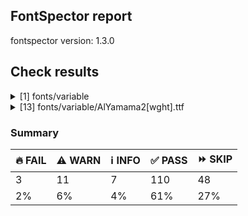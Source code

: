## FontSpector report

fontspector version: 1.3.0






## Check results




<details><summary>[1] fonts/variable</summary>
<div>


<details>
    <summary>⚠️ <b>WARN</b> Check for codepoints not covered by METADATA subsets. (googlefonts/metadata/unreachable_subsetting)</summary>
    <div>








- ⚠️ **WARN** fonts/variable/AlYamama2[wght].ttf: The following codepoints supported by the font are not covered by any subsets defined in the font's metadata file, and will never be served. You can solve this by either manually adding additional subset declarations to METADATA.pb, or by editing the glyphset definitions.

* U+02D8 BREVE: try adding one of: yi, canadian-aboriginal
* U+02D9 DOT ABOVE: try adding one of: canadian-aboriginal, yi
* U+02DB OGONEK: try adding one of: yi, canadian-aboriginal
* U+0302 COMBINING CIRCUMFLEX ACCENT: try adding one of: tifinagh, coptic, cherokee, math
* U+0305 COMBINING OVERLINE: try adding one of: math, coptic, gothic, elbasan, glagolitic
* U+0306 COMBINING BREVE: try adding one of: tifinagh, old-permic
* U+0307 COMBINING DOT ABOVE: try adding one of: tifinagh, syriac, coptic, duployan, old-permic, tai-le, math, hebrew, canadian-aboriginal, malayalam, todhri
* U+030A COMBINING RING ABOVE: try adding one of: duployan, syriac
* U+030B COMBINING DOUBLE ACUTE ACCENT: try adding one of: osage, cherokee
* U+030C COMBINING CARON: try adding one of: tai-le, cherokee
* U+031A COMBINING LEFT ANGLE ABOVE: try adding math
* U+0320 COMBINING MINUS SIGN BELOW: try adding syriac
* U+0324 COMBINING DIAERESIS BELOW: try adding one of: cherokee, syriac, duployan
* U+0325 COMBINING RING BELOW: try adding syriac
* U+0326 COMBINING COMMA BELOW: try adding math
* U+0327 COMBINING CEDILLA: try adding math
* U+032C COMBINING CARON BELOW: try adding math
* U+0330 COMBINING TILDE BELOW: try adding one of: cherokee, syriac, math
* U+0332 COMBINING LOW LINE: try adding math
* U+033A COMBINING INVERTED BRIDGE BELOW: try adding math
* U+0346 COMBINING BRIDGE ABOVE: try adding math
* U+034D COMBINING LEFT RIGHT ARROW BELOW: try adding math
* U+0361 COMBINING DOUBLE INVERTED BREVE: try adding coptic
* U+061F ARABIC QUESTION MARK: try adding one of: thaana, yezidi, arabic, nko, adlam, hanifi-rohingya, garay, syriac
* U+0621 ARABIC LETTER HAMZA: try adding one of: syriac, arabic
* U+0622 ARABIC LETTER ALEF WITH MADDA ABOVE: try adding arabic
* U+0623 ARABIC LETTER ALEF WITH HAMZA ABOVE: try adding arabic
* U+0624 ARABIC LETTER WAW WITH HAMZA ABOVE: try adding arabic
* U+0625 ARABIC LETTER ALEF WITH HAMZA BELOW: try adding arabic
* U+0626 ARABIC LETTER YEH WITH HAMZA ABOVE: try adding arabic
* U+0627 ARABIC LETTER ALEF: try adding one of: indic-siyaq-numbers, arabic
* U+0628 ARABIC LETTER BEH: try adding arabic
* U+0629 ARABIC LETTER TEH MARBUTA: try adding arabic
* U+062A ARABIC LETTER TEH: try adding arabic
* U+062B ARABIC LETTER THEH: try adding arabic
* U+062C ARABIC LETTER JEEM: try adding arabic
* U+062D ARABIC LETTER HAH: try adding arabic
* U+062E ARABIC LETTER KHAH: try adding arabic
* U+062F ARABIC LETTER DAL: try adding arabic
* U+0630 ARABIC LETTER THAL: try adding arabic
* U+0631 ARABIC LETTER REH: try adding arabic
* U+0632 ARABIC LETTER ZAIN: try adding arabic
* U+0633 ARABIC LETTER SEEN: try adding arabic
* U+0634 ARABIC LETTER SHEEN: try adding arabic
* U+0635 ARABIC LETTER SAD: try adding arabic
* U+0636 ARABIC LETTER DAD: try adding arabic
* U+0637 ARABIC LETTER TAH: try adding arabic
* U+0638 ARABIC LETTER ZAH: try adding arabic
* U+0639 ARABIC LETTER AIN: try adding arabic
* U+063A ARABIC LETTER GHAIN: try adding arabic
* U+0640 ARABIC TATWEEL: try adding one of: manichaean, arabic, old-uyghur, sogdian, adlam, psalter-pahlavi, hanifi-rohingya, mandaic, syriac
* U+0641 ARABIC LETTER FEH: try adding arabic
* U+0642 ARABIC LETTER QAF: try adding arabic
* U+0643 ARABIC LETTER KAF: try adding arabic
* U+0644 ARABIC LETTER LAM: try adding arabic
* U+0645 ARABIC LETTER MEEM: try adding arabic
* U+0646 ARABIC LETTER NOON: try adding arabic
* U+0647 ARABIC LETTER HEH: try adding arabic
* U+0648 ARABIC LETTER WAW: try adding arabic
* U+0649 ARABIC LETTER ALEF MAKSURA: try adding arabic
* U+064A ARABIC LETTER YEH: try adding arabic
* U+064B ARABIC FATHATAN: try adding one of: syriac, arabic
* U+064C ARABIC DAMMATAN: try adding one of: syriac, arabic
* U+064D ARABIC KASRATAN: try adding one of: arabic, syriac
* U+064E ARABIC FATHA: try adding one of: syriac, arabic
* U+064F ARABIC DAMMA: try adding one of: arabic, syriac
* U+0650 ARABIC KASRA: try adding one of: syriac, arabic
* U+0651 ARABIC SHADDA: try adding one of: arabic, syriac
* U+0652 ARABIC SUKUN: try adding one of: syriac, arabic
* U+0653 ARABIC MADDAH ABOVE: try adding one of: arabic, syriac
* U+0654 ARABIC HAMZA ABOVE: try adding one of: syriac, arabic
* U+0655 ARABIC HAMZA BELOW: try adding one of: arabic, syriac
* U+0656 ARABIC SUBSCRIPT ALEF: try adding arabic
* U+0660 ARABIC-INDIC DIGIT ZERO: try adding one of: arabic, hanifi-rohingya, syriac, thaana, indic-siyaq-numbers, yezidi
* U+0661 ARABIC-INDIC DIGIT ONE: try adding one of: indic-siyaq-numbers, thaana, arabic, yezidi, syriac
* U+0662 ARABIC-INDIC DIGIT TWO: try adding one of: indic-siyaq-numbers, thaana, yezidi, syriac, arabic
* U+0663 ARABIC-INDIC DIGIT THREE: try adding one of: indic-siyaq-numbers, syriac, arabic, thaana, yezidi
* U+0664 ARABIC-INDIC DIGIT FOUR: try adding one of: indic-siyaq-numbers, thaana, arabic, yezidi, syriac
* U+0665 ARABIC-INDIC DIGIT FIVE: try adding one of: arabic, yezidi, thaana, indic-siyaq-numbers, syriac
* U+0666 ARABIC-INDIC DIGIT SIX: try adding one of: yezidi, syriac, thaana, indic-siyaq-numbers, arabic
* U+0667 ARABIC-INDIC DIGIT SEVEN: try adding one of: syriac, thaana, yezidi, arabic, indic-siyaq-numbers
* U+0668 ARABIC-INDIC DIGIT EIGHT: try adding one of: indic-siyaq-numbers, arabic, thaana, syriac, yezidi
* U+0669 ARABIC-INDIC DIGIT NINE: try adding one of: thaana, arabic, indic-siyaq-numbers, yezidi, syriac
* U+066E ARABIC LETTER DOTLESS BEH: try adding arabic
* U+066F ARABIC LETTER DOTLESS QAF: try adding arabic
* U+0670 ARABIC LETTER SUPERSCRIPT ALEF: try adding one of: arabic, syriac
* U+06A1 ARABIC LETTER DOTLESS FEH: try adding arabic
* U+06A4 ARABIC LETTER VEH: try adding arabic
* U+06BA ARABIC LETTER NOON GHUNNA: try adding arabic
* U+1EBC LATIN CAPITAL LETTER E WITH TILDE: try adding vietnamese
* U+1EBD LATIN SMALL LETTER E WITH TILDE: try adding vietnamese
* U+2016 DOUBLE VERTICAL LINE: try adding math
* U+2021 DOUBLE DAGGER: try adding adlam
* U+2030 PER MILLE SIGN: try adding adlam
* U+2070 SUPERSCRIPT ZERO: try adding math
* U+2071 SUPERSCRIPT LATIN SMALL LETTER I: try adding math
* U+2074 SUPERSCRIPT FOUR: try adding math
* U+2075 SUPERSCRIPT FIVE: try adding math
* U+2076 SUPERSCRIPT SIX: try adding math
* U+2077 SUPERSCRIPT SEVEN: try adding math
* U+2078 SUPERSCRIPT EIGHT: try adding math
* U+2079 SUPERSCRIPT NINE: try adding math
* U+207A SUPERSCRIPT PLUS SIGN: try adding math
* U+207B SUPERSCRIPT MINUS: try adding math
* U+207C SUPERSCRIPT EQUALS SIGN: try adding math
* U+207D SUPERSCRIPT LEFT PARENTHESIS: try adding math
* U+207E SUPERSCRIPT RIGHT PARENTHESIS: try adding math
* U+207F SUPERSCRIPT LATIN SMALL LETTER N: try adding math
* U+2080 SUBSCRIPT ZERO: try adding math
* U+2081 SUBSCRIPT ONE: try adding math
* U+2082 SUBSCRIPT TWO: try adding math
* U+2083 SUBSCRIPT THREE: try adding math
* U+2084 SUBSCRIPT FOUR: try adding math
* U+2085 SUBSCRIPT FIVE: try adding math
* U+2086 SUBSCRIPT SIX: try adding math
* U+2087 SUBSCRIPT SEVEN: try adding math
* U+2088 SUBSCRIPT EIGHT: try adding math
* U+2089 SUBSCRIPT NINE: try adding math
* U+208A SUBSCRIPT PLUS SIGN: try adding math
* U+208B SUBSCRIPT MINUS: try adding math
* U+208C SUBSCRIPT EQUALS SIGN: try adding math
* U+208D SUBSCRIPT LEFT PARENTHESIS: try adding math
* U+208E SUBSCRIPT RIGHT PARENTHESIS: try adding math
* U+2090 LATIN SUBSCRIPT SMALL LETTER A: try adding math
* U+2091 LATIN SUBSCRIPT SMALL LETTER E: try adding math
* U+2092 LATIN SUBSCRIPT SMALL LETTER O: try adding math
* U+2093 LATIN SUBSCRIPT SMALL LETTER X: try adding math
* U+2094 LATIN SUBSCRIPT SMALL LETTER SCHWA: try adding math
* U+2095 LATIN SUBSCRIPT SMALL LETTER H: try adding math
* U+2096 LATIN SUBSCRIPT SMALL LETTER K: try adding math
* U+2097 LATIN SUBSCRIPT SMALL LETTER L: try adding math
* U+2098 LATIN SUBSCRIPT SMALL LETTER M: try adding math
* U+2099 LATIN SUBSCRIPT SMALL LETTER N: try adding math
* U+209A LATIN SUBSCRIPT SMALL LETTER P: try adding math
* U+209B LATIN SUBSCRIPT SMALL LETTER S: try adding math
* U+209C LATIN SUBSCRIPT SMALL LETTER T: try adding math
* U+2117 SOUND RECORDING COPYRIGHT: try adding math
* U+215B VULGAR FRACTION ONE EIGHTH: try adding symbols
* U+215C VULGAR FRACTION THREE EIGHTHS: try adding symbols
* U+215D VULGAR FRACTION FIVE EIGHTHS: try adding symbols
* U+215E VULGAR FRACTION SEVEN EIGHTHS: try adding symbols
* U+215F FRACTION NUMERATOR ONE: try adding symbols
* U+2202 PARTIAL DIFFERENTIAL: try adding math
* U+2206 INCREMENT: try adding math
* U+220F N-ARY PRODUCT: try adding math
* U+2211 N-ARY SUMMATION: try adding math
* U+221A SQUARE ROOT: try adding math
* U+221E INFINITY: try adding math
* U+222B INTEGRAL: try adding math
* U+2248 ALMOST EQUAL TO: try adding math
* U+2260 NOT EQUAL TO: try adding math
* U+2264 LESS-THAN OR EQUAL TO: try adding math
* U+2265 GREATER-THAN OR EQUAL TO: try adding math
* U+25CA LOZENGE: try adding one of: symbols, math
* U+25CC DOTTED CIRCLE: try adding one of: duployan, bengali, sinhala, buginese, hanunoo, mahajani, manichaean, telugu, saurashtra, oriya, dogra, zanabazar-square, cham, old-permic, lao, khmer, mandaic, meetei-mayek, devanagari, nko, modi, soyombo, chakma, armenian, kaithi, tai-viet, tamil, osage, grantha, kannada, canadian-aboriginal, sogdian, batak, tagalog, thaana, ahom, syloti-nagri, rejang, phags-pa, bassa-vah, takri, malayalam, siddham, thai, gunjala-gondi, lepcha, miao, kharoshthi, caucasian-albanian, gurmukhi, tai-tham, adlam, buhid, music, tirhuta, psalter-pahlavi, wancho, tibetan, masaram-gondi, mongolian, khojki, balinese, gujarati, brahmi, bhaiksuki, hebrew, khudawadi, myanmar, sundanese, kayah-li, tai-le, mende-kikakui, tifinagh, new-tai-lue, tagbanwa, yi, javanese, marchen, limbu, sharada, coptic, syriac, warang-citi, symbols, elbasan, pahawh-hmong, newa, math, hanifi-rohingya

Or you can add the above codepoints to one of the subsets supported by the font: greek, latin-ext, latin [code: unreachable-subsetting]
  
  

</div>
</details>


</div>
</details>


<details><summary>[13] fonts/variable/AlYamama2[wght].ttf</summary>
<div>


<details>
    <summary>🔥 <b>FAIL</b> Ensure the font supports case swapping for all its glyphs. (case_mapping)</summary>
    <div>








- 🔥 **FAIL** The following glyphs are missing case-swapping counterparts:

| Glyph present in the font                        | Missing case-swapping counterpart                  |
|--------------------------------------------------|----------------------------------------------------|
| U+0275: LATIN SMALL LETTER BARRED O              | U+019F: LATIN CAPITAL LETTER O WITH MIDDLE TILDE   |
| U+0272: LATIN SMALL LETTER N WITH LEFT HOOK      | U+019D: LATIN CAPITAL LETTER N WITH LEFT HOOK      |
| U+026F: LATIN SMALL LETTER TURNED M              | U+019C: LATIN CAPITAL LETTER TURNED M              |
| U+0292: LATIN SMALL LETTER EZH                   | U+01B7: LATIN CAPITAL LETTER EZH                   |
| U+0280: LATIN LETTER SMALL CAPITAL R             | U+01A6: LATIN LETTER YR                            |
| U+0289: LATIN SMALL LETTER U BAR                 | U+0244: LATIN CAPITAL LETTER U BAR                 |
| U+0263: LATIN SMALL LETTER GAMMA                 | U+0194: LATIN CAPITAL LETTER GAMMA                 |
| U+0199: LATIN SMALL LETTER K WITH HOOK           | U+0198: LATIN CAPITAL LETTER K WITH HOOK           |
| U+026C: LATIN SMALL LETTER L WITH BELT           | U+A7AD: LATIN CAPITAL LETTER L WITH BELT           |
| U+0269: LATIN SMALL LETTER IOTA                  | U+0196: LATIN CAPITAL LETTER IOTA                  |
| U+0264: LATIN SMALL LETTER RAMS HORN             | U+A7CB: LATIN CAPITAL LETTER RAMS HORN             |
| U+0288: LATIN SMALL LETTER T WITH RETROFLEX HOOK | U+01AE: LATIN CAPITAL LETTER T WITH RETROFLEX HOOK |
| U+0254: LATIN SMALL LETTER OPEN O                | U+0186: LATIN CAPITAL LETTER OPEN O                |
| U+0256: LATIN SMALL LETTER D WITH TAIL           | U+0189: LATIN CAPITAL LETTER AFRICAN D             |
| U+0265: LATIN SMALL LETTER TURNED H              | U+A78D: LATIN CAPITAL LETTER TURNED H              |
| U+01A5: LATIN SMALL LETTER P WITH HOOK           | U+01A4: LATIN CAPITAL LETTER P WITH HOOK           |
| U+025B: LATIN SMALL LETTER OPEN E                | U+0190: LATIN CAPITAL LETTER OPEN E                |
| U+0259: LATIN SMALL LETTER SCHWA                 | U+018F: LATIN CAPITAL LETTER SCHWA                 |
| U+028C: LATIN SMALL LETTER TURNED V              | U+0245: LATIN CAPITAL LETTER TURNED V              |
| U+029D: LATIN SMALL LETTER J WITH CROSSED-TAIL   | U+A7B2: LATIN CAPITAL LETTER J WITH CROSSED-TAIL   |
| U+A78B: LATIN CAPITAL LETTER SALTILLO            | U+A78C: LATIN SMALL LETTER SALTILLO                |
| U+028B: LATIN SMALL LETTER V WITH HOOK           | U+01B2: LATIN CAPITAL LETTER V WITH HOOK           |
| U+0253: LATIN SMALL LETTER B WITH HOOK           | U+0181: LATIN CAPITAL LETTER B WITH HOOK           |
| U+0266: LATIN SMALL LETTER H WITH HOOK           | U+A7AA: LATIN CAPITAL LETTER H WITH HOOK           |
| U+0188: LATIN SMALL LETTER C WITH HOOK           | U+0187: LATIN CAPITAL LETTER C WITH HOOK           |
| U+027D: LATIN SMALL LETTER R WITH TAIL           | U+2C64: LATIN CAPITAL LETTER R WITH TAIL           |
| U+0283: LATIN SMALL LETTER ESH                   | U+01A9: LATIN CAPITAL LETTER ESH                   |
| U+026A: LATIN LETTER SMALL CAPITAL I             | U+A7AE: LATIN CAPITAL LETTER SMALL CAPITAL I       |
| U+01AD: LATIN SMALL LETTER T WITH HOOK           | U+01AC: LATIN CAPITAL LETTER T WITH HOOK           |
| U+0260: LATIN SMALL LETTER G WITH HOOK           | U+0193: LATIN CAPITAL LETTER G WITH HOOK           |
| U+0257: LATIN SMALL LETTER D WITH HOOK           | U+018A: LATIN CAPITAL LETTER D WITH HOOK           |
| U+0268: LATIN SMALL LETTER I WITH STROKE         | U+0197: LATIN CAPITAL LETTER I WITH STROKE         |
| U+AB53: LATIN SMALL LETTER CHI                   | U+A7B3: LATIN CAPITAL LETTER CHI                   |
| U+028A: LATIN SMALL LETTER UPSILON               | U+01B1: LATIN CAPITAL LETTER UPSILON               | [code: missing-case-counterparts]
  
  

</div>
</details>





<details>
    <summary>🔥 <b>FAIL</b> Checking file is named canonically. (googlefonts/canonical_filename)</summary>
    <div>








- 🔥 **FAIL** Expected "AlYamama[wght].ttf". Got "AlYamama2[wght].ttf". [code: bad-filename]
  
  

</div>
</details>





<details>
    <summary>🔥 <b>FAIL</b> Check a font's STAT table contains compulsory Axis Values. (googlefonts/STAT/compulsory_axis_values)</summary>
    <div>








- 🔥 **FAIL** Compulsory STAT Axis Values are incorrect:

| Name      | Axis | Current Value | Expected Value | Current Flags | Expected Flags | Current Linked Value | Expected Linked Value |
|-----------|------|---------------|----------------|---------------|----------------|----------------------|-----------------------|
| Black     | wght | 900           | 900            | 0             | 0              | N/A                  | N/A                   |
| Bold      | wght | 700           | 700            | 0             | 0              | N/A                  | N/A                   |
| ExtraBold | wght | 800           | 800            | 0             | 0              | N/A                  | N/A                   |
| Light     | wght | 300           | 300            | 0             | 0              | N/A                  | N/A                   |
| Medium    | wght | N/A           | 500            | N/A           | 0              | N/A                  | N/A                   |
| Regular   | wght | 400           | 400            | 2             | 2              | 700                  | 700                   |
| SemiBold  | wght | 600           | 600            | 0             | 0              | N/A                  | N/A                   |

 [code: bad-axis-values]
  
  

</div>
</details>





<details>
    <summary>⚠️ <b>WARN</b> Check if each glyph has the recommended amount of contours. (contour_count)</summary>
    <div>








- ⚠️ **WARN** This check inspects the glyph outlines and detects the total number of contours in each of them. The expected values are
     infered from the typical ammounts of contours observed in a
     large collection of reference font families. The divergences
     listed below may simply indicate a significantly different
     design on some of your glyphs. On the other hand, some of these
     may flag actual bugs in the font such as glyphs mapped to an
     incorrect codepoint. Please consider reviewing the design and
     codepoint assignment of these to make sure they are correct.


    The following glyphs do not have the recommended number of contours:
* uni029B (U+029B): found 2, expected one of: {1}
* uni0255 (U+0255): found 1, expected one of: {2}
* uni0188 (U+0188): found 2, expected one of: {1}
* uni1D6D (U+1D6D): found 3, expected one of: {2}
* uni02A3 (U+02A3): found 2, expected one of: {3}
* uni02A5 (U+02A5): found 3, expected one of: {4}
* uni025D (U+025D): found 3, expected one of: {1}
* uni0258 (U+0258): found 1, expected one of: {2}
* uni0286 (U+0286): found 1, expected one of: {2}
* uni025A (U+025A): found 4, expected one of: {2}
* uni0293 (U+0293): found 1, expected one of: {2}
* uni1D6E (U+1D6E): found 2, expected one of: {1}
* uni02A1 (U+02A1): found 2, expected one of: {1}
* uni02A2 (U+02A2): found 2, expected one of: {1}
* uni029D (U+029D): found 2, expected one of: {3}
* uni0284 (U+0284): found 2, expected one of: {1}
* uni026E (U+026E): found 2, expected one of: {1}
* uni0264 (U+0264): found 1, expected one of: {2}
* uni1D73 (U+1D73): found 3, expected one of: {1}
* uni1D72 (U+1D72): found 2, expected one of: {1}
* uni0282 (U+0282): found 2, expected one of: {1}
* uni1D74 (U+1D74): found 3, expected one of: {1}
* uni1D75 (U+1D75): found 3, expected one of: {1}
* uni021B.1 (U+021B): found 1, expected one of: {4, 3, 2}
* uni0291 (U+0291): found 1, expected one of: {2}
* uni1D76 (U+1D76): found 3, expected one of: {1}
* uni0290 (U+0290): found 2, expected one of: {1}
* Ccedilla.sc (unencoded): found 2, expected one of: {1}
* K.sc (unencoded): found 2, expected one of: {1}
* Q.sc (unencoded): found 3, expected one of: {2}
* uni01C2 (U+01C2): found 3, expected one of: {1}
* uni0621 (U+0621): found 2, expected one of: {1}
* uni0623 (U+0623): found 3, expected one of: {2}
* uni0625 (U+0625): found 3, expected one of: {2}
* uni066E (U+066E): found 3, expected one of: {1}
* uni066E.fina (unencoded): found 3, expected one of: {1}
* uni066E.medi (unencoded): found 2, expected one of: {1}
* uni066E.init (unencoded): found 2, expected one of: {1}
* uni0628 (U+0628): found 4, expected one of: {2}
* uni062A (U+062A): found 5, expected one of: {2, 3}
* uni062B (U+062B): found 6, expected one of: {3, 2, 4}
* uni0631 (U+0631): found 2, expected one of: {1}
* uni0632 (U+0632): found 3, expected one of: {2}
* uni0633 (U+0633): found 6, expected one of: {1, 3}
* uni0634 (U+0634): found 9, expected one of: {0, 6, 4, 3}
* uni0635 (U+0635): found 6, expected one of: {2}
* uni0636 (U+0636): found 7, expected one of: {3}
* uni0637 (U+0637): found 4, expected one of: {3, 2}
* uni0638 (U+0638): found 5, expected one of: {3, 4}
* uni0639 (U+0639): found 2, expected one of: {1}
* uni0641 (U+0641): found 5, expected one of: {3, 2}
* uni06A4 (U+06A4): found 7, expected one of: {0, 4, 5}
* uni06A1 (U+06A1): found 4, expected one of: {2, 1}
* uni06A1.fina (unencoded): found 4, expected one of: {2}
* uni066F.fina (unencoded): found 3, expected one of: {2}
* uni0643 (U+0643): found 4, expected one of: {2, 1}
* uni0644 (U+0644): found 2, expected one of: {1}
* uni0645 (U+0645): found 3, expected one of: {2, 1}
* uni0646 (U+0646): found 3, expected one of: {2}
* uni06BA (U+06BA): found 2, expected one of: {1}
* uni0647 (U+0647): found 1, expected one of: {2}
* uni0624 (U+0624): found 4, expected one of: {3, 2}
* uni0649 (U+0649): found 2, expected one of: {1}
* uni064A (U+064A): found 4, expected one of: {3, 2}
* uni0626 (U+0626): found 4, expected one of: {2}
* uni0662 (U+0662): found 2, expected one of: {1}
* uni0663 (U+0663): found 3, expected one of: {1}
* uni0666 (U+0666): found 2, expected one of: {1}
* asterisk (U+002A): found 6, expected one of: {1, 3, 2, 5}
* uni02E5 (U+02E5): found 2, expected one of: {1}
* uni02E9 (U+02E9): found 2, expected one of: {1}
* uni02E6 (U+02E6): found 2, expected one of: {1}
* uni02E8 (U+02E8): found 2, expected one of: {1}
* uni02E7 (U+02E7): found 2, expected one of: {1}
* uni02DE (U+02DE): found 2, expected one of: {1}
* uni0654 (U+0654): found 2, expected one of: {1}
* uni0655 (U+0655): found 2, expected one of: {1}
* uni0654064C (unencoded): found 4, expected one of: {3}
* uni0654064E (unencoded): found 3, expected one of: {2}
* uni0654064B (unencoded): found 4, expected one of: {3}
* uni06540652 (unencoded): found 4, expected one of: {3}
* uni06550650 (unencoded): found 3, expected one of: {2}
* uni0655064D (unencoded): found 4, expected one of: {3}
* uni0651 (U+0651): found 2, expected one of: {1}
* uni0651064C (unencoded): found 4, expected one of: {2, 3}
* uni0651064D (unencoded): found 4, expected one of: {3}
* uni0651064E (unencoded): found 3, expected one of: {2}
* uni06510650 (unencoded): found 3, expected one of: {2}
* uni06510670 (unencoded): found 3, expected one of: {2}
* uni031A (U+031A): found 2, expected one of: {1}
* uni032A (U+032A): found 3, expected one of: {1}
* uni033A (U+033A): found 3, expected one of: {1}
* uni033B (U+033B): found 6, expected one of: {2}
* uni033C (U+033C): found 2, expected one of: {1}
* uni0346 (U+0346): found 3, expected one of: {1}
* uni0349 (U+0349): found 2, expected one of: {1}
* uni034A (U+034A): found 2, expected one of: {1} [code: contour-count]
  
  

</div>
</details>





<details>
    <summary>⚠️ <b>WARN</b> Ensure indic fonts have the Indian Rupee Sign glyph. (rupee)</summary>
    <div>








- ⚠️ **WARN** Font is missing the Indian Rupee Sign glyph. Please add a glyph for Indian Rupee Sign (₹) at codepoint U+20B9. [code: missing-rupee]
  
  

</div>
</details>





<details>
    <summary>⚠️ <b>WARN</b> Does the font contain a soft hyphen? (soft_hyphen)</summary>
    <div>








- ⚠️ **WARN** This font has a 'Soft Hyphen' character. [code: softhyphen]
  
  

</div>
</details>





<details>
    <summary>⚠️ <b>WARN</b> Check font contains no unreachable glyphs (unreachable_glyphs)</summary>
    <div>








- ⚠️ **WARN** The following glyphs could not be reached by codepoint or substitution rules:

* Aacute.sc
* Abreve.sc
* uni01CD.sc
* Acircumflex.sc
* Adieresis.sc
* Agrave.sc
* Amacron.sc
* Aogonek.sc
* Aring.sc
* Atilde.sc
* AEacute.sc
* B.sc
* Cacute.sc
* Ccaron.sc
* Ccedilla.sc
* Ccircumflex.sc
* Cdotaccent.sc
* Dcaron.sc
* Dcroat.sc
* Eth.sc
* Eacute.sc
* Ebreve.sc
* Ecaron.sc
* Ecircumflex.sc
* Edieresis.sc
* Edotaccent.sc
* Egrave.sc
* Emacron.sc
* Eogonek.sc
* F.sc
* Gbreve.sc
* Gcircumflex.sc
* uni0122.sc
* Gdotaccent.sc
* Hbar.sc
* Hcircumflex.sc
* IJ.sc
* Iacute.sc
* Ibreve.sc
* Icircumflex.sc
* Idieresis.sc
* Idotaccent.sc
* Igrave.sc
* Imacron.sc
* Iogonek.sc
* Itilde.sc
* Jcircumflex.sc
* uni0136.sc
* Lacute.sc
* Lcaron.sc
* uni013B.sc
* Ldot.sc
* Lslash.sc
* M.sc
* Nacute.sc
* Ncaron.sc
* uni0145.sc
* Ntilde.sc
* Eng.sc
* Oacute.sc
* Obreve.sc
* Ocircumflex.sc
* Odieresis.sc
* Ograve.sc
* Ohungarumlaut.sc
* Omacron.sc
* Oslashacute.sc
* Otilde.sc
* OE.sc
* P.sc
* Thorn.sc
* Q.sc
* Racute.sc
* Rcaron.sc
* uni0156.sc
* Sacute.sc
* Scaron.sc
* Scedilla.sc
* Scircumflex.sc
* uni0218.sc
* uni1E9E.sc
* Tbar.sc
* Tcaron.sc
* uni0162.sc
* uni021A.sc
* Uacute.sc
* Ubreve.sc
* Ucircumflex.sc
* Udieresis.sc
* Ugrave.sc
* Uhungarumlaut.sc
* Umacron.sc
* Uogonek.sc
* Uring.sc
* Utilde.sc
* V.sc
* Wacute.sc
* Wcircumflex.sc
* Wdieresis.sc
* Wgrave.sc
* X.sc
* Yacute.sc
* Ycircumflex.sc
* Ydieresis.sc
* Ygrave.sc
* Zacute.sc
* Zcaron.sc
* Zdotaccent.sc
* u.inferior
* v.inferior
* zero.fit
* one.fit
* two.fit
* three.fit
* four.fit
* five.fit
* six.fit
* seven.fit
* eight.fit
* nine.fit
* .null
* twodotsverticalabovear
* twodotsverticalbelowar
* threedotsdownabovear
* threedotsdownbelowar
* threedotsdowncenterar
* threedotsupbelowar
* miniKehehar
* gafsarkashabovear
* gafsarkashcenterar
* doublestrokear
* uni030C.alt.case
* uni0308.sc
* uni0307.sc
* gravecomb.sc
* acutecomb.sc
* uni030B.sc
* uni030C.alt.sc
* uni0302.sc
* uni030C.sc
* uni0306.sc
* uni030A.sc
* tildecomb.sc
* uni0304.sc
* uni0327.sc
* uni0328.sc
* Dotlessi.sc [code: unreachable-glyphs]
  
  

</div>
</details>





<details>
    <summary>⚠️ <b>WARN</b> Shapes languages in all GF glyphsets. (googlefonts/glyphsets/shape_languages)</summary>
    <div>








- ⚠️ **WARN** Warning language shaping:

| Message                                                               | Languages              |
|-----------------------------------------------------------------------|------------------------|
| Auxiliary orthography codepoints:                                     | * lt_Latn (Lithuanian) |
|   Shaper didn't attach tildecomb to uni0237 when shaping the text 'j̃' |                        |
| Auxiliary orthography codepoints:                                     | * en_Latn (English)    |
|   The following auxiliary characters are missing from the font: ʻ     |                        |
| Auxiliary orthography codepoints:                                     | * el_Grek (Greek)      |
|   The following auxiliary characters are missing from the font: ἀ     |                        |
|   The following auxiliary characters are missing from the font: ἄ     |                        |
|   The following auxiliary characters are missing from the font: ἂ     |                        |
|   The following auxiliary characters are missing from the font: ἆ     |                        |
|   The following auxiliary characters are missing from the font: ἁ     |                        |
|   The following auxiliary characters are missing from the font: ἅ     |                        |
|   The following auxiliary characters are missing from the font: ἃ     |                        |
|   The following auxiliary characters are missing from the font: ἇ     |                        |
|   The following auxiliary characters are missing from the font: ᾶ     |                        |
|   The following auxiliary characters are missing from the font: ἐ     |                        |
|   The following auxiliary characters are missing from the font: ἔ     |                        |
|   The following auxiliary characters are missing from the font: ἒ     |                        |
|   The following auxiliary characters are missing from the font: ἑ     |                        |
|   The following auxiliary characters are missing from the font: ἕ     |                        |
|   The following auxiliary characters are missing from the font: ἓ     |                        |
|   The following auxiliary characters are missing from the font: ἠ     |                        |
|   The following auxiliary characters are missing from the font: ἤ     |                        |
|   The following auxiliary characters are missing from the font: ἢ     |                        |
|   The following auxiliary characters are missing from the font: ἦ     |                        |
|   The following auxiliary characters are missing from the font: ἡ     |                        |
|   The following auxiliary characters are missing from the font: ἥ     |                        |
|   The following auxiliary characters are missing from the font: ἣ     |                        |
|   The following auxiliary characters are missing from the font: ἧ     |                        |
|   The following auxiliary characters are missing from the font: ῆ     |                        |
|   The following auxiliary characters are missing from the font: ἰ     |                        |
|   The following auxiliary characters are missing from the font: ἴ     |                        |
|   The following auxiliary characters are missing from the font: ἲ     |                        |
|   The following auxiliary characters are missing from the font: ἶ     |                        |
|   The following auxiliary characters are missing from the font: ἱ     |                        |
|   The following auxiliary characters are missing from the font: ἵ     |                        |
|   The following auxiliary characters are missing from the font: ἳ     |                        |
|   The following auxiliary characters are missing from the font: ἷ     |                        |
|   The following auxiliary characters are missing from the font: ῖ     |                        |
|   The following auxiliary characters are missing from the font: ῗ     |                        |
|   The following auxiliary characters are missing from the font: ὄ     |                        |
|   The following auxiliary characters are missing from the font: ὂ     |                        |
|   The following auxiliary characters are missing from the font: ὃ     |                        |
|   The following auxiliary characters are missing from the font: ὐ     |                        |
|   The following auxiliary characters are missing from the font: ὔ     |                        |
|   The following auxiliary characters are missing from the font: ὒ     |                        |
|   The following auxiliary characters are missing from the font: ὖ     |                        |
|   The following auxiliary characters are missing from the font: ὑ     |                        |
|   The following auxiliary characters are missing from the font: ὕ     |                        |
|   The following auxiliary characters are missing from the font: ὓ     |                        |
|   The following auxiliary characters are missing from the font: ὗ     |                        |
|   The following auxiliary characters are missing from the font: ῦ     |                        |
|   The following auxiliary characters are missing from the font: ῧ     |                        |
|   The following auxiliary characters are missing from the font: ὤ     |                        |
|   The following auxiliary characters are missing from the font: ὢ     |                        |
|   The following auxiliary characters are missing from the font: ὦ     |                        |
|   The following auxiliary characters are missing from the font: ὥ     |                        |
|   The following auxiliary characters are missing from the font: ὣ     |                        |
|   The following auxiliary characters are missing from the font: ὧ     |                        |
|   The following auxiliary characters are missing from the font: ῶ     |                        |
| Auxiliary orthography codepoints:                                     | * de_Latn (German)     |
|   The following auxiliary characters are missing from the font: ſ     | * fr_Latn (French)     |
| Auxiliary orthography codepoints:                                     | * fi_Latn (Finnish)    |
|   The following auxiliary characters are missing from the font: Ǥ     |                        |
|   The following auxiliary characters are missing from the font: Ʒ     |                        |
|   The following auxiliary characters are missing from the font: Ǯ     |                        |
|   The following auxiliary characters are missing from the font: ǥ     |                        | [code: warning-language-shaping]
  
  

</div>
</details>





<details>
    <summary>⚠️ <b>WARN</b> Font has correct separator glyphs? (googlefonts/separator_glyphs)</summary>
    <div>








- ⚠️ **WARN** The following separator glyphs are missing:
* U+2028
* U+2029 [code: missing-separator-glyphs]
  
  

</div>
</details>





<details>
    <summary>⚠️ <b>WARN</b> Ensure soft_dotted characters lose their dot when combined with marks that
replace the dot. (soft_dotted)</summary>
    <div>








- ⚠️ **WARN** The dot of soft dotted characters used in orthographies _must_ disappear in the following strings: * į́
* į̃
* į̄
* į̌
* į̂
* į̀
* ɨ̋
* ɨ́
* ɨ̃
* ɨ̄
* ɨ̌
* ɨ̏
* ɨ̂
* ɨ̈
* ɨ̀
* i̋
* i̊The dot of soft dotted characters _should_ disappear in other cases, for example: * ⁱ̬̋
* ⁱ̬́
* ⁱ̬̃
* ⁱ̬͋
* ⁱ̬̇
* ⁱ̬͌
* ⁱ̬̄
* ⁱ̬̌
* ⁱ̬̏
* ⁱ̬̽
* ⁱ̬͆
* ⁱ̬̆
* ⁱ̬̂
* ⁱ̬̊
* ⁱ̬̅
* ⁱ̬̈
* ⁱ̬̀
* ⁱ̬͊
* ⁱ͈̋
* ⁱ͈́
* ⁱ͈̃
* ⁱ͈͋
* ⁱ͈̇
* ⁱ͈͌
* ⁱ͈̄
* ⁱ͈̌
* ⁱ͈̏
* ⁱ͈̽
* ⁱ͈͆
* ⁱ͈̆
* ⁱ͈̂
* ⁱ͈̊
* ⁱ͈̅
* ⁱ͈̈
* ⁱ͈̀
* ⁱ͈͊
* ⁱ̹̋
* ⁱ̹́
* ⁱ̹̃
* ⁱ̹͋
* ⁱ̹̇
* ⁱ̹͌
* ⁱ̹̄
* ⁱ̹̌
* ⁱ̹̏
* ⁱ̹̽
* ⁱ̹͆
* ⁱ̹̆
* ⁱ̹̂
* ⁱ̹̊
* ⁱ̹̅
* ⁱ̹̈
* ⁱ̹̀
* ⁱ̹͊
* ⁱ̰̋
* ⁱ̰́
* ⁱ̰̃
* ⁱ̰͋
* ⁱ̰̇
* ⁱ̰͌
* ⁱ̰̄
* ⁱ̰̌
* ⁱ̰̏
* ⁱ̰̽
* ⁱ̰͆
* ⁱ̰̆
* ⁱ̰̂
* ⁱ̰̊
* ⁱ̰̅
* ⁱ̰̈
* ⁱ̰̀
* ⁱ̰͊
* ⁱ̼̋
* ⁱ̼́
* ⁱ̼̃
* ⁱ̼͋
* ⁱ̼̇
* ⁱ̼͌
* ⁱ̼̄
* ⁱ̼̌
* ⁱ̼̏
* ⁱ̼̽
* ⁱ̼͆
* ⁱ̼̆
* ⁱ̼̂
* ⁱ̼̊
* ⁱ̼̅
* ⁱ̼̈
* ⁱ̼̀
* ⁱ̼͊
* ⁱ̴̋
* ⁱ̴́
* ⁱ̴̃
* ⁱ̴͋
* ⁱ̴̇
* ⁱ̴͌
* ⁱ̴̄
* ⁱ̴̌
* ⁱ̴̏
* ⁱ̴̽
* ⁱ̴͆
* ⁱ̴̆
* ⁱ̴̂
* ⁱ̴̊
* ⁱ̴̅
* ⁱ̴̈
* ⁱ̴̀
* ⁱ̴͊
* ⁱ͇̋
* ⁱ͇́
* ⁱ͇̃
* ⁱ͇͋
* ⁱ͇̇
* ⁱ͇͌
* ⁱ͇̄
* ⁱ͇̌
* ⁱ͇̏
* ⁱ͇̽
* ⁱ͇͆
* ⁱ͇̆
* ⁱ͇̂
* ⁱ͇̊
* ⁱ͇̅
* ⁱ͇̈
* ⁱ͇̀
* ⁱ͇͊
* ⁱ̻̋
* ⁱ̻́
* ⁱ̻̃
* ⁱ̻͋
* ⁱ̻̇
* ⁱ̻͌
* ⁱ̻̄
* ⁱ̻̌
* ⁱ̻̏
* ⁱ̻̽
* ⁱ̻͆
* ⁱ̻̆
* ⁱ̻̂
* ⁱ̻̊
* ⁱ̻̅
* ⁱ̻̈
* ⁱ̻̀
* ⁱ̻͊
* ⁱ̲̋
* ⁱ̲́
* ⁱ̲̃
* ⁱ̲͋
* ⁱ̲̇
* ⁱ̲͌
* ⁱ̲̄
* ⁱ̲̌
* ⁱ̲̏
* ⁱ̲̽
* ⁱ̲͆
* ⁱ̲̆
* ⁱ̲̂
* ⁱ̲̊
* ⁱ̲̅
* ⁱ̲̈
* ⁱ̲̀
* ⁱ̲͊
* ⁱ̙̋
* ⁱ̙́
* ⁱ̙̃
* ⁱ̙͋
* ⁱ̙̇
* ⁱ̙͌
* ⁱ̙̄
* ⁱ̙̌
* ⁱ̙̏
* ⁱ̙̽
* ⁱ̙͆
* ⁱ̙̆
* ⁱ̙̂
* ⁱ̙̊
* ⁱ̙̅
* ⁱ̙̈
* ⁱ̙̀
* ⁱ̙͊
* ⁱ̞̋
* ⁱ̞́
* ⁱ̞̃
* ⁱ̞͋
* ⁱ̞̇
* ⁱ̞͌
* ⁱ̞̄
* ⁱ̞̌
* ⁱ̞̏
* ⁱ̞̽
* ⁱ̞͆
* ⁱ̞̆
* ⁱ̞̂
* ⁱ̞̊
* ⁱ̞̅
* ⁱ̞̈
* ⁱ̞̀
* ⁱ̞͊
* ⁱ̪̋
* ⁱ̪́
* ⁱ̪̃
* ⁱ̪͋
* ⁱ̪̇
* ⁱ̪͌
* ⁱ̪̄
* ⁱ̪̌
* ⁱ̪̏
* ⁱ̪̽
* ⁱ̪͆
* ⁱ̪̆
* ⁱ̪̂
* ⁱ̪̊
* ⁱ̪̅
* ⁱ̪̈
* ⁱ̪̀
* ⁱ̪͊
* ⁱ̩̋
* ⁱ̩́
* ⁱ̩̃
* ⁱ̩͋
* ⁱ̩̇
* ⁱ̩͌
* ⁱ̩̄
* ⁱ̩̌
* ⁱ̩̏
* ⁱ̩̽
* ⁱ̩͆
* ⁱ̩̆
* ⁱ̩̂
* ⁱ̩̊
* ⁱ̩̅
* ⁱ̩̈
* ⁱ̩̀
* ⁱ̩͊
* ⁱ͉̋
* ⁱ͉́
* ⁱ͉̃
* ⁱ͉͋
* ⁱ͉̇
* ⁱ͉͌
* ⁱ͉̄
* ⁱ͉̌
* ⁱ͉̏
* ⁱ͉̽
* ⁱ͉͆
* ⁱ͉̆
* ⁱ͉̂
* ⁱ͉̊
* ⁱ͉̅
* ⁱ͉̈
* ⁱ͉̀
* ⁱ͉͊
* ⁱ̠̋
* ⁱ̠́
* ⁱ̠̃
* ⁱ̠͋
* ⁱ̠̇
* ⁱ̠͌
* ⁱ̠̄
* ⁱ̠̌
* ⁱ̠̏
* ⁱ̠̽
* ⁱ̠͆
* ⁱ̠̆
* ⁱ̠̂
* ⁱ̠̊
* ⁱ̠̅
* ⁱ̠̈
* ⁱ̠̀
* ⁱ̠͊
* ⁱ͍̋
* ⁱ͍́
* ⁱ͍̃
* ⁱ͍͋
* ⁱ͍̇
* ⁱ͍͌
* ⁱ͍̄
* ⁱ͍̌
* ⁱ͍̏
* ⁱ͍̽
* ⁱ͍͆
* ⁱ͍̆
* ⁱ͍̂
* ⁱ͍̊
* ⁱ͍̅
* ⁱ͍̈
* ⁱ͍̀
* ⁱ͍͊
* ⁱ̧͋
* ⁱ̧͌
* ⁱ̧̏
* ⁱ̧̽
* ⁱ̧͆
* ⁱ̧̅
* ⁱ̧͊
* ⁱ̟̋
* ⁱ̟́
* ⁱ̟̃
* ⁱ̟͋
* ⁱ̟̇
* ⁱ̟͌
* ⁱ̟̄
* ⁱ̟̌
* ⁱ̟̏
* ⁱ̟̽
* ⁱ̟͆
* ⁱ̟̆
* ⁱ̟̂
* ⁱ̟̊
* ⁱ̟̅
* ⁱ̟̈
* ⁱ̟̀
* ⁱ̟͊
* ⁱ̤̋
* ⁱ̤́
* ⁱ̤̃
* ⁱ̤͋
* ⁱ̤̇
* ⁱ̤͌
* ⁱ̤̄
* ⁱ̤̌
* ⁱ̤̏
* ⁱ̤̽
* ⁱ̤͆
* ⁱ̤̆
* ⁱ̤̂
* ⁱ̤̊
* ⁱ̤̅
* ⁱ̤̈
* ⁱ̤̀
* ⁱ̤͊
* ⁱ̥̋
* ⁱ̥́
* ⁱ̥̃
* ⁱ̥͋
* ⁱ̥̇
* ⁱ̥͌
* ⁱ̥̄
* ⁱ̥̌
* ⁱ̥̏
* ⁱ̥̽
* ⁱ̥͆
* ⁱ̥̆
* ⁱ̥̂
* ⁱ̥̊
* ⁱ̥̅
* ⁱ̥̈
* ⁱ̥̀
* ⁱ̥͊
* ⁱ̜̋
* ⁱ̜́
* ⁱ̜̃
* ⁱ̜͋
* ⁱ̜̇
* ⁱ̜͌
* ⁱ̜̄
* ⁱ̜̌
* ⁱ̜̏
* ⁱ̜̽
* ⁱ̜͆
* ⁱ̜̆
* ⁱ̜̂
* ⁱ̜̊
* ⁱ̜̅
* ⁱ̜̈
* ⁱ̜̀
* ⁱ̜͊
* ⁱ̺̋
* ⁱ̺́
* ⁱ̺̃
* ⁱ̺͋
* ⁱ̺̇
* ⁱ̺͌
* ⁱ̺̄
* ⁱ̺̌
* ⁱ̺̏
* ⁱ̺̽
* ⁱ̺͆
* ⁱ̺̆
* ⁱ̺̂
* ⁱ̺̊
* ⁱ̺̅
* ⁱ̺̈
* ⁱ̺̀
* ⁱ̺͊
* ⁱ̦͋
* ⁱ̦͌
* ⁱ̦̏
* ⁱ̦̽
* ⁱ̦͆
* ⁱ̦̅
* ⁱ̦͊
* ⁱ͎̋
* ⁱ͎́
* ⁱ͎̃
* ⁱ͎͋
* ⁱ͎̇
* ⁱ͎͌
* ⁱ͎̄
* ⁱ͎̌
* ⁱ͎̏
* ⁱ͎̽
* ⁱ͎͆
* ⁱ͎̆
* ⁱ͎̂
* ⁱ͎̊
* ⁱ͎̅
* ⁱ͎̈
* ⁱ͎̀
* ⁱ͎͊
* ⁱ̝̋
* ⁱ̝́
* ⁱ̝̃
* ⁱ̝͋
* ⁱ̝̇
* ⁱ̝͌
* ⁱ̝̄
* ⁱ̝̌
* ⁱ̝̏
* ⁱ̝̽
* ⁱ̝͆
* ⁱ̝̆
* ⁱ̝̂
* ⁱ̝̊
* ⁱ̝̅
* ⁱ̝̈
* ⁱ̝̀
* ⁱ̝͊
* ⁱ̘̋
* ⁱ̘́
* ⁱ̘̃
* ⁱ̘͋
* ⁱ̘̇
* ⁱ̘͌
* ⁱ̘̄
* ⁱ̘̌
* ⁱ̘̏
* ⁱ̘̽
* ⁱ̘͆
* ⁱ̘̆
* ⁱ̘̂
* ⁱ̘̊
* ⁱ̘̅
* ⁱ̘̈
* ⁱ̘̀
* ⁱ̘͊
* ⁱ̨͋
* ⁱ̨͌
* ⁱ̨̏
* ⁱ̨̽
* ⁱ̨͆
* ⁱ̨̅
* ⁱ̨͊
* ⁱ̋
* ⁱ́
* ⁱ̃
* ⁱ͋
* ⁱ̇
* ⁱ͌
* ⁱ̄
* ⁱ̌
* ⁱ̏
* ⁱ̽
* ⁱ͆
* ⁱ̆
* ⁱ̂
* ⁱ̊
* ⁱ̅
* ⁱ̈
* ⁱ̀
* ⁱ͊
* j̬̅
* j͈̅
* j̹̅
* j̰̅
* j̼̅
* j̴̅
* j͇̅
* j̻̅
* j̲̅
* j̙̅
* j̞̅
* j̪̅
* j̩̅
* j͉̅
* j̠̅
* j͍̅
* j̧̅
* j̟̅
* j̤̅
* j̥̅
* j̜̅
* j̺̅
* j̦̅
* j͎̅
* j̝̅
* j̘̅
* j̨̅
* j̅
* ʝ̬̋
* ʝ̬́
* ʝ̬̃
* ʝ̬͋
* ʝ̬̇
* ʝ̬͌
* ʝ̬̄
* ʝ̬̌
* ʝ̬̏
* ʝ̬̽
* ʝ̬͆
* ʝ̬̆
* ʝ̬̂
* ʝ̬̊
* ʝ̬̅
* ʝ̬̈
* ʝ̬̀
* ʝ̬͊
* ʝ͈̋
* ʝ͈́
* ʝ͈̃
* ʝ͈͋
* ʝ͈̇
* ʝ͈͌
* ʝ͈̄
* ʝ͈̌
* ʝ͈̏
* ʝ͈̽
* ʝ͈͆
* ʝ͈̆
* ʝ͈̂
* ʝ͈̊
* ʝ͈̅
* ʝ͈̈
* ʝ͈̀
* ʝ͈͊
* ʝ̹̋
* ʝ̹́
* ʝ̹̃
* ʝ̹͋
* ʝ̹̇
* ʝ̹͌
* ʝ̹̄
* ʝ̹̌
* ʝ̹̏
* ʝ̹̽
* ʝ̹͆
* ʝ̹̆
* ʝ̹̂
* ʝ̹̊
* ʝ̹̅
* ʝ̹̈
* ʝ̹̀
* ʝ̹͊
* ʝ̰̋
* ʝ̰́
* ʝ̰̃
* ʝ̰͋
* ʝ̰̇
* ʝ̰͌
* ʝ̰̄
* ʝ̰̌
* ʝ̰̏
* ʝ̰̽
* ʝ̰͆
* ʝ̰̆
* ʝ̰̂
* ʝ̰̊
* ʝ̰̅
* ʝ̰̈
* ʝ̰̀
* ʝ̰͊
* ʝ̼̋
* ʝ̼́
* ʝ̼̃
* ʝ̼͋
* ʝ̼̇
* ʝ̼͌
* ʝ̼̄
* ʝ̼̌
* ʝ̼̏
* ʝ̼̽
* ʝ̼͆
* ʝ̼̆
* ʝ̼̂
* ʝ̼̊
* ʝ̼̅
* ʝ̼̈
* ʝ̼̀
* ʝ̼͊
* ʝ̴̋
* ʝ̴́
* ʝ̴̃
* ʝ̴͋
* ʝ̴̇
* ʝ̴͌
* ʝ̴̄
* ʝ̴̌
* ʝ̴̏
* ʝ̴̽
* ʝ̴͆
* ʝ̴̆
* ʝ̴̂
* ʝ̴̊
* ʝ̴̅
* ʝ̴̈
* ʝ̴̀
* ʝ̴͊
* ʝ͇̋
* ʝ͇́
* ʝ͇̃
* ʝ͇͋
* ʝ͇̇
* ʝ͇͌
* ʝ͇̄
* ʝ͇̌
* ʝ͇̏
* ʝ͇̽
* ʝ͇͆
* ʝ͇̆
* ʝ͇̂
* ʝ͇̊
* ʝ͇̅
* ʝ͇̈
* ʝ͇̀
* ʝ͇͊
* ʝ̻̋
* ʝ̻́
* ʝ̻̃
* ʝ̻͋
* ʝ̻̇
* ʝ̻͌
* ʝ̻̄
* ʝ̻̌
* ʝ̻̏
* ʝ̻̽
* ʝ̻͆
* ʝ̻̆
* ʝ̻̂
* ʝ̻̊
* ʝ̻̅
* ʝ̻̈
* ʝ̻̀
* ʝ̻͊
* ʝ̲̋
* ʝ̲́
* ʝ̲̃
* ʝ̲͋
* ʝ̲̇
* ʝ̲͌
* ʝ̲̄
* ʝ̲̌
* ʝ̲̏
* ʝ̲̽
* ʝ̲͆
* ʝ̲̆
* ʝ̲̂
* ʝ̲̊
* ʝ̲̅
* ʝ̲̈
* ʝ̲̀
* ʝ̲͊
* ʝ̙̋
* ʝ̙́
* ʝ̙̃
* ʝ̙͋
* ʝ̙̇
* ʝ̙͌
* ʝ̙̄
* ʝ̙̌
* ʝ̙̏
* ʝ̙̽
* ʝ̙͆
* ʝ̙̆
* ʝ̙̂
* ʝ̙̊
* ʝ̙̅
* ʝ̙̈
* ʝ̙̀
* ʝ̙͊
* ʝ̞̋
* ʝ̞́
* ʝ̞̃
* ʝ̞͋
* ʝ̞̇
* ʝ̞͌
* ʝ̞̄
* ʝ̞̌
* ʝ̞̏
* ʝ̞̽
* ʝ̞͆
* ʝ̞̆
* ʝ̞̂
* ʝ̞̊
* ʝ̞̅
* ʝ̞̈
* ʝ̞̀
* ʝ̞͊
* ʝ̪̋
* ʝ̪́
* ʝ̪̃
* ʝ̪͋
* ʝ̪̇
* ʝ̪͌
* ʝ̪̄
* ʝ̪̌
* ʝ̪̏
* ʝ̪̽
* ʝ̪͆
* ʝ̪̆
* ʝ̪̂
* ʝ̪̊
* ʝ̪̅
* ʝ̪̈
* ʝ̪̀
* ʝ̪͊
* ʝ̩̋
* ʝ̩́
* ʝ̩̃
* ʝ̩͋
* ʝ̩̇
* ʝ̩͌
* ʝ̩̄
* ʝ̩̌
* ʝ̩̏
* ʝ̩̽
* ʝ̩͆
* ʝ̩̆
* ʝ̩̂
* ʝ̩̊
* ʝ̩̅
* ʝ̩̈
* ʝ̩̀
* ʝ̩͊
* ʝ͉̋
* ʝ͉́
* ʝ͉̃
* ʝ͉͋
* ʝ͉̇
* ʝ͉͌
* ʝ͉̄
* ʝ͉̌
* ʝ͉̏
* ʝ͉̽
* ʝ͉͆
* ʝ͉̆
* ʝ͉̂
* ʝ͉̊
* ʝ͉̅
* ʝ͉̈
* ʝ͉̀
* ʝ͉͊
* ʝ̠̋
* ʝ̠́
* ʝ̠̃
* ʝ̠͋
* ʝ̠̇
* ʝ̠͌
* ʝ̠̄
* ʝ̠̌
* ʝ̠̏
* ʝ̠̽
* ʝ̠͆
* ʝ̠̆
* ʝ̠̂
* ʝ̠̊
* ʝ̠̅
* ʝ̠̈
* ʝ̠̀
* ʝ̠͊
* ʝ͍̋
* ʝ͍́
* ʝ͍̃
* ʝ͍͋
* ʝ͍̇
* ʝ͍͌
* ʝ͍̄
* ʝ͍̌
* ʝ͍̏
* ʝ͍̽
* ʝ͍͆
* ʝ͍̆
* ʝ͍̂
* ʝ͍̊
* ʝ͍̅
* ʝ͍̈
* ʝ͍̀
* ʝ͍͊
* ʝ̧͋
* ʝ̧͌
* ʝ̧̏
* ʝ̧̽
* ʝ̧͆
* ʝ̧̅
* ʝ̧͊
* ʝ̟̋
* ʝ̟́
* ʝ̟̃
* ʝ̟͋
* ʝ̟̇
* ʝ̟͌
* ʝ̟̄
* ʝ̟̌
* ʝ̟̏
* ʝ̟̽
* ʝ̟͆
* ʝ̟̆
* ʝ̟̂
* ʝ̟̊
* ʝ̟̅
* ʝ̟̈
* ʝ̟̀
* ʝ̟͊
* ʝ̤̋
* ʝ̤́
* ʝ̤̃
* ʝ̤͋
* ʝ̤̇
* ʝ̤͌
* ʝ̤̄
* ʝ̤̌
* ʝ̤̏
* ʝ̤̽
* ʝ̤͆
* ʝ̤̆
* ʝ̤̂
* ʝ̤̊
* ʝ̤̅
* ʝ̤̈
* ʝ̤̀
* ʝ̤͊
* ʝ̥̋
* ʝ̥́
* ʝ̥̃
* ʝ̥͋
* ʝ̥̇
* ʝ̥͌
* ʝ̥̄
* ʝ̥̌
* ʝ̥̏
* ʝ̥̽
* ʝ̥͆
* ʝ̥̆
* ʝ̥̂
* ʝ̥̊
* ʝ̥̅
* ʝ̥̈
* ʝ̥̀
* ʝ̥͊
* ʝ̜̋
* ʝ̜́
* ʝ̜̃
* ʝ̜͋
* ʝ̜̇
* ʝ̜͌
* ʝ̜̄
* ʝ̜̌
* ʝ̜̏
* ʝ̜̽
* ʝ̜͆
* ʝ̜̆
* ʝ̜̂
* ʝ̜̊
* ʝ̜̅
* ʝ̜̈
* ʝ̜̀
* ʝ̜͊
* ʝ̺̋
* ʝ̺́
* ʝ̺̃
* ʝ̺͋
* ʝ̺̇
* ʝ̺͌
* ʝ̺̄
* ʝ̺̌
* ʝ̺̏
* ʝ̺̽
* ʝ̺͆
* ʝ̺̆
* ʝ̺̂
* ʝ̺̊
* ʝ̺̅
* ʝ̺̈
* ʝ̺̀
* ʝ̺͊
* ʝ̦͋
* ʝ̦͌
* ʝ̦̏
* ʝ̦̽
* ʝ̦͆
* ʝ̦̅
* ʝ̦͊
* ʝ͎̋
* ʝ͎́
* ʝ͎̃
* ʝ͎͋
* ʝ͎̇
* ʝ͎͌
* ʝ͎̄
* ʝ͎̌
* ʝ͎̏
* ʝ͎̽
* ʝ͎͆
* ʝ͎̆
* ʝ͎̂
* ʝ͎̊
* ʝ͎̅
* ʝ͎̈
* ʝ͎̀
* ʝ͎͊
* ʝ̝̋
* ʝ̝́
* ʝ̝̃
* ʝ̝͋
* ʝ̝̇
* ʝ̝͌
* ʝ̝̄
* ʝ̝̌
* ʝ̝̏
* ʝ̝̽
* ʝ̝͆
* ʝ̝̆
* ʝ̝̂
* ʝ̝̊
* ʝ̝̅
* ʝ̝̈
* ʝ̝̀
* ʝ̝͊
* ʝ̘̋
* ʝ̘́
* ʝ̘̃
* ʝ̘͋
* ʝ̘̇
* ʝ̘͌
* ʝ̘̄
* ʝ̘̌
* ʝ̘̏
* ʝ̘̽
* ʝ̘͆
* ʝ̘̆
* ʝ̘̂
* ʝ̘̊
* ʝ̘̅
* ʝ̘̈
* ʝ̘̀
* ʝ̘͊
* ʝ̨͋
* ʝ̨͌
* ʝ̨̏
* ʝ̨̽
* ʝ̨͆
* ʝ̨̅
* ʝ̨͊
* ʝ̋
* ʝ́
* ʝ̃
* ʝ͋
* ʝ̇
* ʝ͌
* ʝ̄
* ʝ̌
* ʝ̏
* ʝ̽
* ʝ͆
* ʝ̆
* ʝ̂
* ʝ̊
* ʝ̅
* ʝ̈
* ʝ̀
* ʝ͊
* į̬̋
* į̬́
* į̬̃
* į̬͋
* į̬̇
* į̬͌
* į̬̄
* į̬̌
* į̬̏
* į̬̽
* į̬͆
* į̬̆
* į̬̂
* į̬̊
* į̬̅
* į̬̈
* į̬̀
* į̬͊
* į͈̋
* į͈́
* į͈̃
* į͈͋
* į͈̇
* į͈͌
* į͈̄
* į͈̌
* į͈̏
* į͈̽
* į͈͆
* į͈̆
* į͈̂
* į͈̊
* į͈̅
* į͈̈
* į͈̀
* į͈͊
* į̹̋
* į̹́
* į̹̃
* į̹͋
* į̹̇
* į̹͌
* į̹̄
* į̹̌
* į̹̏
* į̹̽
* į̹͆
* į̹̆
* į̹̂
* į̹̊
* į̹̅
* į̹̈
* į̹̀
* į̹͊
* į̰̋
* į̰́
* į̰̃
* į̰͋
* į̰̇
* į̰͌
* į̰̄
* į̰̌
* į̰̏
* į̰̽
* į̰͆
* į̰̆
* į̰̂
* į̰̊
* į̰̅
* į̰̈
* į̰̀
* į̰͊
* į̼̋
* į̼́
* į̼̃
* į̼͋
* į̼̇
* į̼͌
* į̼̄
* į̼̌
* į̼̏
* į̼̽
* į̼͆
* į̼̆
* į̼̂
* į̼̊
* į̼̅
* į̼̈
* į̼̀
* į̼͊
* į̴̋
* į̴́
* į̴̃
* į̴͋
* į̴̇
* į̴͌
* į̴̄
* į̴̌
* į̴̏
* į̴̽
* į̴͆
* į̴̆
* į̴̂
* į̴̊
* į̴̅
* į̴̈
* į̴̀
* į̴͊
* į͇̋
* į͇́
* į͇̃
* į͇͋
* į͇̇
* į͇͌
* į͇̄
* į͇̌
* į͇̏
* į͇̽
* į͇͆
* į͇̆
* į͇̂
* į͇̊
* į͇̅
* į͇̈
* į͇̀
* į͇͊
* į̻̋
* į̻́
* į̻̃
* į̻͋
* į̻̇
* į̻͌
* į̻̄
* į̻̌
* į̻̏
* į̻̽
* į̻͆
* į̻̆
* į̻̂
* į̻̊
* į̻̅
* į̻̈
* į̻̀
* į̻͊
* į̲̋
* į̲́
* į̲̃
* į̲͋
* į̲̇
* į̲͌
* į̲̄
* į̲̌
* į̲̏
* į̲̽
* į̲͆
* į̲̆
* į̲̂
* į̲̊
* į̲̅
* į̲̈
* į̲̀
* į̲͊
* į̙̋
* į̙́
* į̙̃
* į̙͋
* į̙̇
* į̙͌
* į̙̄
* į̙̌
* į̙̏
* į̙̽
* į̙͆
* į̙̆
* į̙̂
* į̙̊
* į̙̅
* į̙̈
* į̙̀
* į̙͊
* į̞̋
* į̞́
* į̞̃
* į̞͋
* į̞̇
* į̞͌
* į̞̄
* į̞̌
* į̞̏
* į̞̽
* į̞͆
* į̞̆
* į̞̂
* į̞̊
* į̞̅
* į̞̈
* į̞̀
* į̞͊
* į̪̋
* į̪́
* į̪̃
* į̪͋
* į̪̇
* į̪͌
* į̪̄
* į̪̌
* į̪̏
* į̪̽
* į̪͆
* į̪̆
* į̪̂
* į̪̊
* į̪̅
* į̪̈
* į̪̀
* į̪͊
* į̩̋
* į̩́
* į̩̃
* į̩͋
* į̩̇
* į̩͌
* į̩̄
* į̩̌
* į̩̏
* į̩̽
* į̩͆
* į̩̆
* į̩̂
* į̩̊
* į̩̅
* į̩̈
* į̩̀
* į̩͊
* į͉̋
* į͉́
* į͉̃
* į͉͋
* į͉̇
* į͉͌
* į͉̄
* į͉̌
* į͉̏
* į͉̽
* į͉͆
* į͉̆
* į͉̂
* į͉̊
* į͉̅
* į͉̈
* į͉̀
* į͉͊
* į̠̋
* į̠́
* į̠̃
* į̠͋
* į̠̇
* į̠͌
* į̠̄
* į̠̌
* į̠̏
* į̠̽
* į̠͆
* į̠̆
* į̠̂
* į̠̊
* į̠̅
* į̠̈
* į̠̀
* į̠͊
* į͍̋
* į͍́
* į͍̃
* į͍͋
* į͍̇
* į͍͌
* į͍̄
* į͍̌
* į͍̏
* į͍̽
* į͍͆
* į͍̆
* į͍̂
* į͍̊
* į͍̅
* į͍̈
* į͍̀
* į͍͊
* į̧͋
* į̧͌
* į̧̏
* į̧̽
* į̧͆
* į̧̅
* į̧͊
* į̟̋
* į̟́
* į̟̃
* į̟͋
* į̟̇
* į̟͌
* į̟̄
* į̟̌
* į̟̏
* į̟̽
* į̟͆
* į̟̆
* į̟̂
* į̟̊
* į̟̅
* į̟̈
* į̟̀
* į̟͊
* į̤̋
* į̤́
* į̤̃
* į̤͋
* į̤̇
* į̤͌
* į̤̄
* į̤̌
* į̤̏
* į̤̽
* į̤͆
* į̤̆
* į̤̂
* į̤̊
* į̤̅
* į̤̈
* į̤̀
* į̤͊
* į̥̋
* į̥́
* į̥̃
* į̥͋
* į̥̇
* į̥͌
* į̥̄
* į̥̌
* į̥̏
* į̥̽
* į̥͆
* į̥̆
* į̥̂
* į̥̊
* į̥̅
* į̥̈
* į̥̀
* į̥͊
* į̜̋
* į̜́
* į̜̃
* į̜͋
* į̜̇
* į̜͌
* į̜̄
* į̜̌
* į̜̏
* į̜̽
* į̜͆
* į̜̆
* į̜̂
* į̜̊
* į̜̅
* į̜̈
* į̜̀
* į̜͊
* į̺̋
* į̺́
* į̺̃
* į̺͋
* į̺̇
* į̺͌
* į̺̄
* į̺̌
* į̺̏
* į̺̽
* į̺͆
* į̺̆
* į̺̂
* į̺̊
* į̺̅
* į̺̈
* į̺̀
* į̺͊
* į̦͋
* į̦͌
* į̦̏
* į̦̽
* į̦͆
* į̦̅
* į̦͊
* į͎̋
* į͎́
* į͎̃
* į͎͋
* į͎̇
* į͎͌
* į͎̄
* į͎̌
* į͎̏
* į͎̽
* į͎͆
* į͎̆
* į͎̂
* į͎̊
* į͎̅
* į͎̈
* į͎̀
* į͎͊
* į̝̋
* į̝́
* į̝̃
* į̝͋
* į̝̇
* į̝͌
* į̝̄
* į̝̌
* į̝̏
* į̝̽
* į̝͆
* į̝̆
* į̝̂
* į̝̊
* į̝̅
* į̝̈
* į̝̀
* į̝͊
* į̘̋
* į̘́
* į̘̃
* į̘͋
* į̘̇
* į̘͌
* į̘̄
* į̘̌
* į̘̏
* į̘̽
* į̘͆
* į̘̆
* į̘̂
* į̘̊
* į̘̅
* į̘̈
* į̘̀
* į̘͊
* į̨͋
* į̨͌
* į̨̏
* į̨̽
* į̨͆
* į̨̅
* į̨͊
* į̋
* į͋
* į̇
* į͌
* į̏
* į̽
* į͆
* į̆
* į̊
* į̅
* į̈
* į͊
* ɨ̬̋
* ɨ̬́
* ɨ̬̃
* ɨ̬͋
* ɨ̬̇
* ɨ̬͌
* ɨ̬̄
* ɨ̬̌
* ɨ̬̏
* ɨ̬̽
* ɨ̬͆
* ɨ̬̆
* ɨ̬̂
* ɨ̬̊
* ɨ̬̅
* ɨ̬̈
* ɨ̬̀
* ɨ̬͊
* ɨ͈̋
* ɨ͈́
* ɨ͈̃
* ɨ͈͋
* ɨ͈̇
* ɨ͈͌
* ɨ͈̄
* ɨ͈̌
* ɨ͈̏
* ɨ͈̽
* ɨ͈͆
* ɨ͈̆
* ɨ͈̂
* ɨ͈̊
* ɨ͈̅
* ɨ͈̈
* ɨ͈̀
* ɨ͈͊
* ɨ̹̋
* ɨ̹́
* ɨ̹̃
* ɨ̹͋
* ɨ̹̇
* ɨ̹͌
* ɨ̹̄
* ɨ̹̌
* ɨ̹̏
* ɨ̹̽
* ɨ̹͆
* ɨ̹̆
* ɨ̹̂
* ɨ̹̊
* ɨ̹̅
* ɨ̹̈
* ɨ̹̀
* ɨ̹͊
* ɨ̰̋
* ɨ̰́
* ɨ̰̃
* ɨ̰͋
* ɨ̰̇
* ɨ̰͌
* ɨ̰̄
* ɨ̰̌
* ɨ̰̏
* ɨ̰̽
* ɨ̰͆
* ɨ̰̆
* ɨ̰̂
* ɨ̰̊
* ɨ̰̅
* ɨ̰̈
* ɨ̰̀
* ɨ̰͊
* ɨ̼̋
* ɨ̼́
* ɨ̼̃
* ɨ̼͋
* ɨ̼̇
* ɨ̼͌
* ɨ̼̄
* ɨ̼̌
* ɨ̼̏
* ɨ̼̽
* ɨ̼͆
* ɨ̼̆
* ɨ̼̂
* ɨ̼̊
* ɨ̼̅
* ɨ̼̈
* ɨ̼̀
* ɨ̼͊
* ɨ̴̋
* ɨ̴́
* ɨ̴̃
* ɨ̴͋
* ɨ̴̇
* ɨ̴͌
* ɨ̴̄
* ɨ̴̌
* ɨ̴̏
* ɨ̴̽
* ɨ̴͆
* ɨ̴̆
* ɨ̴̂
* ɨ̴̊
* ɨ̴̅
* ɨ̴̈
* ɨ̴̀
* ɨ̴͊
* ɨ͇̋
* ɨ͇́
* ɨ͇̃
* ɨ͇͋
* ɨ͇̇
* ɨ͇͌
* ɨ͇̄
* ɨ͇̌
* ɨ͇̏
* ɨ͇̽
* ɨ͇͆
* ɨ͇̆
* ɨ͇̂
* ɨ͇̊
* ɨ͇̅
* ɨ͇̈
* ɨ͇̀
* ɨ͇͊
* ɨ̻̋
* ɨ̻́
* ɨ̻̃
* ɨ̻͋
* ɨ̻̇
* ɨ̻͌
* ɨ̻̄
* ɨ̻̌
* ɨ̻̏
* ɨ̻̽
* ɨ̻͆
* ɨ̻̆
* ɨ̻̂
* ɨ̻̊
* ɨ̻̅
* ɨ̻̈
* ɨ̻̀
* ɨ̻͊
* ɨ̲̋
* ɨ̲́
* ɨ̲̃
* ɨ̲͋
* ɨ̲̇
* ɨ̲͌
* ɨ̲̄
* ɨ̲̌
* ɨ̲̏
* ɨ̲̽
* ɨ̲͆
* ɨ̲̆
* ɨ̲̂
* ɨ̲̊
* ɨ̲̅
* ɨ̲̈
* ɨ̲̀
* ɨ̲͊
* ɨ̙̋
* ɨ̙́
* ɨ̙̃
* ɨ̙͋
* ɨ̙̇
* ɨ̙͌
* ɨ̙̄
* ɨ̙̌
* ɨ̙̏
* ɨ̙̽
* ɨ̙͆
* ɨ̙̆
* ɨ̙̂
* ɨ̙̊
* ɨ̙̅
* ɨ̙̈
* ɨ̙̀
* ɨ̙͊
* ɨ̞̋
* ɨ̞́
* ɨ̞̃
* ɨ̞͋
* ɨ̞̇
* ɨ̞͌
* ɨ̞̄
* ɨ̞̌
* ɨ̞̏
* ɨ̞̽
* ɨ̞͆
* ɨ̞̆
* ɨ̞̂
* ɨ̞̊
* ɨ̞̅
* ɨ̞̈
* ɨ̞̀
* ɨ̞͊
* ɨ̪̋
* ɨ̪́
* ɨ̪̃
* ɨ̪͋
* ɨ̪̇
* ɨ̪͌
* ɨ̪̄
* ɨ̪̌
* ɨ̪̏
* ɨ̪̽
* ɨ̪͆
* ɨ̪̆
* ɨ̪̂
* ɨ̪̊
* ɨ̪̅
* ɨ̪̈
* ɨ̪̀
* ɨ̪͊
* ɨ̩̋
* ɨ̩́
* ɨ̩̃
* ɨ̩͋
* ɨ̩̇
* ɨ̩͌
* ɨ̩̄
* ɨ̩̌
* ɨ̩̏
* ɨ̩̽
* ɨ̩͆
* ɨ̩̆
* ɨ̩̂
* ɨ̩̊
* ɨ̩̅
* ɨ̩̈
* ɨ̩̀
* ɨ̩͊
* ɨ͉̋
* ɨ͉́
* ɨ͉̃
* ɨ͉͋
* ɨ͉̇
* ɨ͉͌
* ɨ͉̄
* ɨ͉̌
* ɨ͉̏
* ɨ͉̽
* ɨ͉͆
* ɨ͉̆
* ɨ͉̂
* ɨ͉̊
* ɨ͉̅
* ɨ͉̈
* ɨ͉̀
* ɨ͉͊
* ɨ̠̋
* ɨ̠́
* ɨ̠̃
* ɨ̠͋
* ɨ̠̇
* ɨ̠͌
* ɨ̠̄
* ɨ̠̌
* ɨ̠̏
* ɨ̠̽
* ɨ̠͆
* ɨ̠̆
* ɨ̠̂
* ɨ̠̊
* ɨ̠̅
* ɨ̠̈
* ɨ̠̀
* ɨ̠͊
* ɨ͍̋
* ɨ͍́
* ɨ͍̃
* ɨ͍͋
* ɨ͍̇
* ɨ͍͌
* ɨ͍̄
* ɨ͍̌
* ɨ͍̏
* ɨ͍̽
* ɨ͍͆
* ɨ͍̆
* ɨ͍̂
* ɨ͍̊
* ɨ͍̅
* ɨ͍̈
* ɨ͍̀
* ɨ͍͊
* ɨ̧͋
* ɨ̧͌
* ɨ̧̏
* ɨ̧̽
* ɨ̧͆
* ɨ̧̅
* ɨ̧͊
* ɨ̟̋
* ɨ̟́
* ɨ̟̃
* ɨ̟͋
* ɨ̟̇
* ɨ̟͌
* ɨ̟̄
* ɨ̟̌
* ɨ̟̏
* ɨ̟̽
* ɨ̟͆
* ɨ̟̆
* ɨ̟̂
* ɨ̟̊
* ɨ̟̅
* ɨ̟̈
* ɨ̟̀
* ɨ̟͊
* ɨ̤̋
* ɨ̤́
* ɨ̤̃
* ɨ̤͋
* ɨ̤̇
* ɨ̤͌
* ɨ̤̄
* ɨ̤̌
* ɨ̤̏
* ɨ̤̽
* ɨ̤͆
* ɨ̤̆
* ɨ̤̂
* ɨ̤̊
* ɨ̤̅
* ɨ̤̈
* ɨ̤̀
* ɨ̤͊
* ɨ̥̋
* ɨ̥́
* ɨ̥̃
* ɨ̥͋
* ɨ̥̇
* ɨ̥͌
* ɨ̥̄
* ɨ̥̌
* ɨ̥̏
* ɨ̥̽
* ɨ̥͆
* ɨ̥̆
* ɨ̥̂
* ɨ̥̊
* ɨ̥̅
* ɨ̥̈
* ɨ̥̀
* ɨ̥͊
* ɨ̜̋
* ɨ̜́
* ɨ̜̃
* ɨ̜͋
* ɨ̜̇
* ɨ̜͌
* ɨ̜̄
* ɨ̜̌
* ɨ̜̏
* ɨ̜̽
* ɨ̜͆
* ɨ̜̆
* ɨ̜̂
* ɨ̜̊
* ɨ̜̅
* ɨ̜̈
* ɨ̜̀
* ɨ̜͊
* ɨ̺̋
* ɨ̺́
* ɨ̺̃
* ɨ̺͋
* ɨ̺̇
* ɨ̺͌
* ɨ̺̄
* ɨ̺̌
* ɨ̺̏
* ɨ̺̽
* ɨ̺͆
* ɨ̺̆
* ɨ̺̂
* ɨ̺̊
* ɨ̺̅
* ɨ̺̈
* ɨ̺̀
* ɨ̺͊
* ɨ̦͋
* ɨ̦͌
* ɨ̦̏
* ɨ̦̽
* ɨ̦͆
* ɨ̦̅
* ɨ̦͊
* ɨ͎̋
* ɨ͎́
* ɨ͎̃
* ɨ͎͋
* ɨ͎̇
* ɨ͎͌
* ɨ͎̄
* ɨ͎̌
* ɨ͎̏
* ɨ͎̽
* ɨ͎͆
* ɨ͎̆
* ɨ͎̂
* ɨ͎̊
* ɨ͎̅
* ɨ͎̈
* ɨ͎̀
* ɨ͎͊
* ɨ̝̋
* ɨ̝́
* ɨ̝̃
* ɨ̝͋
* ɨ̝̇
* ɨ̝͌
* ɨ̝̄
* ɨ̝̌
* ɨ̝̏
* ɨ̝̽
* ɨ̝͆
* ɨ̝̆
* ɨ̝̂
* ɨ̝̊
* ɨ̝̅
* ɨ̝̈
* ɨ̝̀
* ɨ̝͊
* ɨ̘̋
* ɨ̘́
* ɨ̘̃
* ɨ̘͋
* ɨ̘̇
* ɨ̘͌
* ɨ̘̄
* ɨ̘̌
* ɨ̘̏
* ɨ̘̽
* ɨ̘͆
* ɨ̘̆
* ɨ̘̂
* ɨ̘̊
* ɨ̘̅
* ɨ̘̈
* ɨ̘̀
* ɨ̘͊
* ɨ̨͋
* ɨ̨͌
* ɨ̨̏
* ɨ̨̽
* ɨ̨͆
* ɨ̨̅
* ɨ̨͊
* ɨ͋
* ɨ̇
* ɨ͌
* ɨ̽
* ɨ͆
* ɨ̆
* ɨ̊
* ɨ̅
* ɨ͊
* ʲ̬̋
* ʲ̬́
* ʲ̬̃
* ʲ̬͋
* ʲ̬̇
* ʲ̬͌
* ʲ̬̄
* ʲ̬̌
* ʲ̬̏
* ʲ̬̽
* ʲ̬͆
* ʲ̬̆
* ʲ̬̂
* ʲ̬̊
* ʲ̬̅
* ʲ̬̈
* ʲ̬̀
* ʲ̬͊
* ʲ͈̋
* ʲ͈́
* ʲ͈̃
* ʲ͈͋
* ʲ͈̇
* ʲ͈͌
* ʲ͈̄
* ʲ͈̌
* ʲ͈̏
* ʲ͈̽
* ʲ͈͆
* ʲ͈̆
* ʲ͈̂
* ʲ͈̊
* ʲ͈̅
* ʲ͈̈
* ʲ͈̀
* ʲ͈͊
* ʲ̹̋
* ʲ̹́
* ʲ̹̃
* ʲ̹͋
* ʲ̹̇
* ʲ̹͌
* ʲ̹̄
* ʲ̹̌
* ʲ̹̏
* ʲ̹̽
* ʲ̹͆
* ʲ̹̆
* ʲ̹̂
* ʲ̹̊
* ʲ̹̅
* ʲ̹̈
* ʲ̹̀
* ʲ̹͊
* ʲ̰̋
* ʲ̰́
* ʲ̰̃
* ʲ̰͋
* ʲ̰̇
* ʲ̰͌
* ʲ̰̄
* ʲ̰̌
* ʲ̰̏
* ʲ̰̽
* ʲ̰͆
* ʲ̰̆
* ʲ̰̂
* ʲ̰̊
* ʲ̰̅
* ʲ̰̈
* ʲ̰̀
* ʲ̰͊
* ʲ̼̋
* ʲ̼́
* ʲ̼̃
* ʲ̼͋
* ʲ̼̇
* ʲ̼͌
* ʲ̼̄
* ʲ̼̌
* ʲ̼̏
* ʲ̼̽
* ʲ̼͆
* ʲ̼̆
* ʲ̼̂
* ʲ̼̊
* ʲ̼̅
* ʲ̼̈
* ʲ̼̀
* ʲ̼͊
* ʲ̴̋
* ʲ̴́
* ʲ̴̃
* ʲ̴͋
* ʲ̴̇
* ʲ̴͌
* ʲ̴̄
* ʲ̴̌
* ʲ̴̏
* ʲ̴̽
* ʲ̴͆
* ʲ̴̆
* ʲ̴̂
* ʲ̴̊
* ʲ̴̅
* ʲ̴̈
* ʲ̴̀
* ʲ̴͊
* ʲ͇̋
* ʲ͇́
* ʲ͇̃
* ʲ͇͋
* ʲ͇̇
* ʲ͇͌
* ʲ͇̄
* ʲ͇̌
* ʲ͇̏
* ʲ͇̽
* ʲ͇͆
* ʲ͇̆
* ʲ͇̂
* ʲ͇̊
* ʲ͇̅
* ʲ͇̈
* ʲ͇̀
* ʲ͇͊
* ʲ̻̋
* ʲ̻́
* ʲ̻̃
* ʲ̻͋
* ʲ̻̇
* ʲ̻͌
* ʲ̻̄
* ʲ̻̌
* ʲ̻̏
* ʲ̻̽
* ʲ̻͆
* ʲ̻̆
* ʲ̻̂
* ʲ̻̊
* ʲ̻̅
* ʲ̻̈
* ʲ̻̀
* ʲ̻͊
* ʲ̲̋
* ʲ̲́
* ʲ̲̃
* ʲ̲͋
* ʲ̲̇
* ʲ̲͌
* ʲ̲̄
* ʲ̲̌
* ʲ̲̏
* ʲ̲̽
* ʲ̲͆
* ʲ̲̆
* ʲ̲̂
* ʲ̲̊
* ʲ̲̅
* ʲ̲̈
* ʲ̲̀
* ʲ̲͊
* ʲ̙̋
* ʲ̙́
* ʲ̙̃
* ʲ̙͋
* ʲ̙̇
* ʲ̙͌
* ʲ̙̄
* ʲ̙̌
* ʲ̙̏
* ʲ̙̽
* ʲ̙͆
* ʲ̙̆
* ʲ̙̂
* ʲ̙̊
* ʲ̙̅
* ʲ̙̈
* ʲ̙̀
* ʲ̙͊
* ʲ̞̋
* ʲ̞́
* ʲ̞̃
* ʲ̞͋
* ʲ̞̇
* ʲ̞͌
* ʲ̞̄
* ʲ̞̌
* ʲ̞̏
* ʲ̞̽
* ʲ̞͆
* ʲ̞̆
* ʲ̞̂
* ʲ̞̊
* ʲ̞̅
* ʲ̞̈
* ʲ̞̀
* ʲ̞͊
* ʲ̪̋
* ʲ̪́
* ʲ̪̃
* ʲ̪͋
* ʲ̪̇
* ʲ̪͌
* ʲ̪̄
* ʲ̪̌
* ʲ̪̏
* ʲ̪̽
* ʲ̪͆
* ʲ̪̆
* ʲ̪̂
* ʲ̪̊
* ʲ̪̅
* ʲ̪̈
* ʲ̪̀
* ʲ̪͊
* ʲ̩̋
* ʲ̩́
* ʲ̩̃
* ʲ̩͋
* ʲ̩̇
* ʲ̩͌
* ʲ̩̄
* ʲ̩̌
* ʲ̩̏
* ʲ̩̽
* ʲ̩͆
* ʲ̩̆
* ʲ̩̂
* ʲ̩̊
* ʲ̩̅
* ʲ̩̈
* ʲ̩̀
* ʲ̩͊
* ʲ͉̋
* ʲ͉́
* ʲ͉̃
* ʲ͉͋
* ʲ͉̇
* ʲ͉͌
* ʲ͉̄
* ʲ͉̌
* ʲ͉̏
* ʲ͉̽
* ʲ͉͆
* ʲ͉̆
* ʲ͉̂
* ʲ͉̊
* ʲ͉̅
* ʲ͉̈
* ʲ͉̀
* ʲ͉͊
* ʲ̠̋
* ʲ̠́
* ʲ̠̃
* ʲ̠͋
* ʲ̠̇
* ʲ̠͌
* ʲ̠̄
* ʲ̠̌
* ʲ̠̏
* ʲ̠̽
* ʲ̠͆
* ʲ̠̆
* ʲ̠̂
* ʲ̠̊
* ʲ̠̅
* ʲ̠̈
* ʲ̠̀
* ʲ̠͊
* ʲ͍̋
* ʲ͍́
* ʲ͍̃
* ʲ͍͋
* ʲ͍̇
* ʲ͍͌
* ʲ͍̄
* ʲ͍̌
* ʲ͍̏
* ʲ͍̽
* ʲ͍͆
* ʲ͍̆
* ʲ͍̂
* ʲ͍̊
* ʲ͍̅
* ʲ͍̈
* ʲ͍̀
* ʲ͍͊
* ʲ̧͋
* ʲ̧͌
* ʲ̧̏
* ʲ̧̽
* ʲ̧͆
* ʲ̧̅
* ʲ̧͊
* ʲ̟̋
* ʲ̟́
* ʲ̟̃
* ʲ̟͋
* ʲ̟̇
* ʲ̟͌
* ʲ̟̄
* ʲ̟̌
* ʲ̟̏
* ʲ̟̽
* ʲ̟͆
* ʲ̟̆
* ʲ̟̂
* ʲ̟̊
* ʲ̟̅
* ʲ̟̈
* ʲ̟̀
* ʲ̟͊
* ʲ̤̋
* ʲ̤́
* ʲ̤̃
* ʲ̤͋
* ʲ̤̇
* ʲ̤͌
* ʲ̤̄
* ʲ̤̌
* ʲ̤̏
* ʲ̤̽
* ʲ̤͆
* ʲ̤̆
* ʲ̤̂
* ʲ̤̊
* ʲ̤̅
* ʲ̤̈
* ʲ̤̀
* ʲ̤͊
* ʲ̥̋
* ʲ̥́
* ʲ̥̃
* ʲ̥͋
* ʲ̥̇
* ʲ̥͌
* ʲ̥̄
* ʲ̥̌
* ʲ̥̏
* ʲ̥̽
* ʲ̥͆
* ʲ̥̆
* ʲ̥̂
* ʲ̥̊
* ʲ̥̅
* ʲ̥̈
* ʲ̥̀
* ʲ̥͊
* ʲ̜̋
* ʲ̜́
* ʲ̜̃
* ʲ̜͋
* ʲ̜̇
* ʲ̜͌
* ʲ̜̄
* ʲ̜̌
* ʲ̜̏
* ʲ̜̽
* ʲ̜͆
* ʲ̜̆
* ʲ̜̂
* ʲ̜̊
* ʲ̜̅
* ʲ̜̈
* ʲ̜̀
* ʲ̜͊
* ʲ̺̋
* ʲ̺́
* ʲ̺̃
* ʲ̺͋
* ʲ̺̇
* ʲ̺͌
* ʲ̺̄
* ʲ̺̌
* ʲ̺̏
* ʲ̺̽
* ʲ̺͆
* ʲ̺̆
* ʲ̺̂
* ʲ̺̊
* ʲ̺̅
* ʲ̺̈
* ʲ̺̀
* ʲ̺͊
* ʲ̦͋
* ʲ̦͌
* ʲ̦̏
* ʲ̦̽
* ʲ̦͆
* ʲ̦̅
* ʲ̦͊
* ʲ͎̋
* ʲ͎́
* ʲ͎̃
* ʲ͎͋
* ʲ͎̇
* ʲ͎͌
* ʲ͎̄
* ʲ͎̌
* ʲ͎̏
* ʲ͎̽
* ʲ͎͆
* ʲ͎̆
* ʲ͎̂
* ʲ͎̊
* ʲ͎̅
* ʲ͎̈
* ʲ͎̀
* ʲ͎͊
* ʲ̝̋
* ʲ̝́
* ʲ̝̃
* ʲ̝͋
* ʲ̝̇
* ʲ̝͌
* ʲ̝̄
* ʲ̝̌
* ʲ̝̏
* ʲ̝̽
* ʲ̝͆
* ʲ̝̆
* ʲ̝̂
* ʲ̝̊
* ʲ̝̅
* ʲ̝̈
* ʲ̝̀
* ʲ̝͊
* ʲ̘̋
* ʲ̘́
* ʲ̘̃
* ʲ̘͋
* ʲ̘̇
* ʲ̘͌
* ʲ̘̄
* ʲ̘̌
* ʲ̘̏
* ʲ̘̽
* ʲ̘͆
* ʲ̘̆
* ʲ̘̂
* ʲ̘̊
* ʲ̘̅
* ʲ̘̈
* ʲ̘̀
* ʲ̘͊
* ʲ̨͋
* ʲ̨͌
* ʲ̨̏
* ʲ̨̽
* ʲ̨͆
* ʲ̨̅
* ʲ̨͊
* ʲ̋
* ʲ́
* ʲ̃
* ʲ͋
* ʲ̇
* ʲ͌
* ʲ̄
* ʲ̌
* ʲ̏
* ʲ̽
* ʲ͆
* ʲ̆
* ʲ̂
* ʲ̊
* ʲ̅
* ʲ̈
* ʲ̀
* ʲ͊
* i̬̋
* i̬͋
* i̬̇
* i̬͌
* ǐ̬
* ȉ̬
* i̬̽
* i̬͆
* i̬̊
* i̬̅
* i̬͊
* i͈̋
* i͈͋
* i͈̇
* i͈͌
* ǐ͈
* ȉ͈
* i͈̽
* i͈͆
* i͈̊
* i͈̅
* i͈͊
* i̹̋
* i̹͋
* i̹̇
* i̹͌
* ǐ̹
* ȉ̹
* i̹̽
* i̹͆
* i̹̊
* i̹̅
* i̹͊
* ḭ̋
* ḭ͋
* ḭ̇
* ḭ͌
* ḭ̌
* ḭ̏
* ḭ̽
* ḭ͆
* ḭ̊
* ḭ̅
* ḭ͊
* i̼̋
* i̼͋
* i̼̇
* i̼͌
* ǐ̼
* ȉ̼
* i̼̽
* i̼͆
* i̼̊
* i̼̅
* i̼͊
* i̴̋
* i̴͋
* i̴̇
* i̴͌
* ǐ̴
* ȉ̴
* i̴̽
* i̴͆
* i̴̊
* i̴̅
* i̴͊
* i͇̋
* i͇͋
* i͇̇
* i͇͌
* ǐ͇
* ȉ͇
* i͇̽
* i͇͆
* i͇̊
* i͇̅
* i͇͊
* i̻̋
* i̻͋
* i̻̇
* i̻͌
* ǐ̻
* ȉ̻
* i̻̽
* i̻͆
* i̻̊
* i̻̅
* i̻͊
* i̲̋
* i̲͋
* i̲̇
* i̲͌
* ǐ̲
* ȉ̲
* i̲̽
* i̲͆
* i̲̊
* i̲̅
* i̲͊
* i̙̋
* i̙͋
* i̙̇
* i̙͌
* ǐ̙
* ȉ̙
* i̙̽
* i̙͆
* i̙̊
* i̙̅
* i̙͊
* i̞̋
* i̞͋
* i̞̇
* i̞͌
* ǐ̞
* ȉ̞
* i̞̽
* i̞͆
* i̞̊
* i̞̅
* i̞͊
* i̪̋
* i̪͋
* i̪̇
* i̪͌
* ǐ̪
* ȉ̪
* i̪̽
* i̪͆
* i̪̊
* i̪̅
* i̪͊
* i̩̋
* i̩͋
* i̩̇
* i̩͌
* ǐ̩
* ȉ̩
* i̩̽
* i̩͆
* i̩̊
* i̩̅
* i̩͊
* i͉̋
* i͉͋
* i͉̇
* i͉͌
* ǐ͉
* ȉ͉
* i͉̽
* i͉͆
* i͉̊
* i͉̅
* i͉͊
* i̠̋
* i̠͋
* i̠̇
* i̠͌
* ǐ̠
* ȉ̠
* i̠̽
* i̠͆
* i̠̊
* i̠̅
* i̠͊
* i͍̋
* i͍͋
* i͍̇
* i͍͌
* ǐ͍
* ȉ͍
* i͍̽
* i͍͆
* i͍̊
* i͍̅
* i͍͊
* i̧͋
* i̧͌
* ȉ̧
* i̧̽
* i̧͆
* i̧̅
* i̧͊
* i̟̋
* i̟͋
* i̟̇
* i̟͌
* ǐ̟
* ȉ̟
* i̟̽
* i̟͆
* i̟̊
* i̟̅
* i̟͊
* i̤̋
* i̤͋
* i̤̇
* i̤͌
* ǐ̤
* ȉ̤
* i̤̽
* i̤͆
* i̤̊
* i̤̅
* i̤͊
* i̥̋
* i̥͋
* i̥̇
* i̥͌
* ǐ̥
* ȉ̥
* i̥̽
* i̥͆
* i̥̊
* i̥̅
* i̥͊
* i̜̋
* i̜͋
* i̜̇
* i̜͌
* ǐ̜
* ȉ̜
* i̜̽
* i̜͆
* i̜̊
* i̜̅
* i̜͊
* i̺̋
* i̺͋
* i̺̇
* i̺͌
* ǐ̺
* ȉ̺
* i̺̽
* i̺͆
* i̺̊
* i̺̅
* i̺͊
* i̦͋
* i̦͌
* ȉ̦
* i̦̽
* i̦͆
* i̦̅
* i̦͊
* i͎̋
* i͎͋
* i͎̇
* i͎͌
* ǐ͎
* ȉ͎
* i͎̽
* i͎͆
* i͎̊
* i͎̅
* i͎͊
* i̝̋
* i̝͋
* i̝̇
* i̝͌
* ǐ̝
* ȉ̝
* i̝̽
* i̝͆
* i̝̊
* i̝̅
* i̝͊
* i̘̋
* i̘͋
* i̘̇
* i̘͌
* ǐ̘
* ȉ̘
* i̘̽
* i̘͆
* i̘̊
* i̘̅
* i̘͊
* i͋
* i̇
* i͌
* ǐ
* ȉ
* i̽
* i͆
* i̅
* i͊ [code: soft-dotted]
  
  

</div>
</details>





<details>
    <summary>⚠️ <b>WARN</b> Check there are no overlapping path segments (overlapping_path_segments)</summary>
    <div>








- ⚠️ **WARN** The following glyphs have overlapping path segments:

* uni1D73 (U+1D73): Line(Line { p0: (156.0, 253.0), p1: (156.0, 199.0) }) has the same coordinates as a previous segment.
* uni1D75 (U+1D75): Line(Line { p0: (172.0, 258.0), p1: (172.0, 204.0) }) has the same coordinates as a previous segment.
* uni066E (U+066E): Line(Line { p0: (626.0, 76.0), p1: (626.0, 0.0) }) has the same coordinates as a previous segment.
* uni066E (U+066E): Line(Line { p0: (304.0, 76.0), p1: (304.0, 0.0) }) has the same coordinates as a previous segment.
* uni066E.fina: Line(Line { p0: (304.0, 76.0), p1: (304.0, 0.0) }) has the same coordinates as a previous segment.
* uni066E.init: Line(Line { p0: (88.0, 76.0), p1: (88.0, 0.0) }) has the same coordinates as a previous segment.
* uni0628 (U+0628): Line(Line { p0: (626.0, 76.0), p1: (626.0, 0.0) }) has the same coordinates as a previous segment.
* uni0628 (U+0628): Line(Line { p0: (304.0, 76.0), p1: (304.0, 0.0) }) has the same coordinates as a previous segment.
* uni0628.fina: Line(Line { p0: (304.0, 76.0), p1: (304.0, 0.0) }) has the same coordinates as a previous segment.
* uni0628.init: Line(Line { p0: (88.0, 76.0), p1: (88.0, 0.0) }) has the same coordinates as a previous segment.
* uni0649.init: Line(Line { p0: (88.0, 76.0), p1: (88.0, 0.0) }) has the same coordinates as a previous segment.
* uni062A (U+062A): Line(Line { p0: (626.0, 76.0), p1: (626.0, 0.0) }) has the same coordinates as a previous segment.
* uni062A (U+062A): Line(Line { p0: (304.0, 76.0), p1: (304.0, 0.0) }) has the same coordinates as a previous segment.
* uni062A.fina: Line(Line { p0: (304.0, 76.0), p1: (304.0, 0.0) }) has the same coordinates as a previous segment.
* uni062A.init: Line(Line { p0: (88.0, 76.0), p1: (88.0, 0.0) }) has the same coordinates as a previous segment.
* uni062B (U+062B): Line(Line { p0: (626.0, 76.0), p1: (626.0, 0.0) }) has the same coordinates as a previous segment.
* uni062B (U+062B): Line(Line { p0: (304.0, 76.0), p1: (304.0, 0.0) }) has the same coordinates as a previous segment.
* uni062B.fina: Line(Line { p0: (304.0, 76.0), p1: (304.0, 0.0) }) has the same coordinates as a previous segment.
* uni062B.init: Line(Line { p0: (88.0, 76.0), p1: (88.0, 0.0) }) has the same coordinates as a previous segment.
* uni0633 (U+0633): Line(Line { p0: (991.0, 0.0), p1: (991.0, 76.0) }) has the same coordinates as a previous segment.
* uni0633 (U+0633): Line(Line { p0: (750.0, 76.0), p1: (750.0, 0.0) }) has the same coordinates as a previous segment.
* uni0633.fina: Line(Line { p0: (991.0, 0.0), p1: (991.0, 76.0) }) has the same coordinates as a previous segment.
* uni0633.fina: Line(Line { p0: (750.0, 76.0), p1: (750.0, 0.0) }) has the same coordinates as a previous segment.
* uni0633.medi: Line(Line { p0: (552.0, 76.0), p1: (552.0, 0.0) }) has the same coordinates as a previous segment.
* uni0633.medi: Line(Line { p0: (307.0, 76.0), p1: (307.0, 0.0) }) has the same coordinates as a previous segment.
* uni0633.init: Line(Line { p0: (552.0, 76.0), p1: (552.0, 0.0) }) has the same coordinates as a previous segment.
* uni0633.init: Line(Line { p0: (307.0, 76.0), p1: (307.0, 0.0) }) has the same coordinates as a previous segment.
* uni0634 (U+0634): Line(Line { p0: (991.0, 0.0), p1: (991.0, 76.0) }) has the same coordinates as a previous segment.
* uni0634 (U+0634): Line(Line { p0: (750.0, 76.0), p1: (750.0, 0.0) }) has the same coordinates as a previous segment.
* uni0634.fina: Line(Line { p0: (991.0, 0.0), p1: (991.0, 76.0) }) has the same coordinates as a previous segment.
* uni0634.fina: Line(Line { p0: (750.0, 76.0), p1: (750.0, 0.0) }) has the same coordinates as a previous segment.
* uni0634.medi: Line(Line { p0: (552.0, 76.0), p1: (552.0, 0.0) }) has the same coordinates as a previous segment.
* uni0634.medi: Line(Line { p0: (307.0, 76.0), p1: (307.0, 0.0) }) has the same coordinates as a previous segment.
* uni0634.init: Line(Line { p0: (552.0, 76.0), p1: (552.0, 0.0) }) has the same coordinates as a previous segment.
* uni0634.init: Line(Line { p0: (307.0, 76.0), p1: (307.0, 0.0) }) has the same coordinates as a previous segment.
* uni0635 (U+0635): Line(Line { p0: (1160.0, 0.0), p1: (1217.0, 153.0) }) has the same coordinates as a previous segment.
* uni0635.fina: Line(Line { p0: (1160.0, 0.0), p1: (1217.0, 153.0) }) has the same coordinates as a previous segment.
* uni0636 (U+0636): Line(Line { p0: (1160.0, 0.0), p1: (1217.0, 153.0) }) has the same coordinates as a previous segment.
* uni0636.fina: Line(Line { p0: (1160.0, 0.0), p1: (1217.0, 153.0) }) has the same coordinates as a previous segment.
* uni0637 (U+0637): Line(Line { p0: (159.0, 606.0), p1: (299.0, 636.0) }) has the same coordinates as a previous segment.
* uni0637 (U+0637): Line(Line { p0: (207.0, 0.0), p1: (207.0, 76.0) }) has the same coordinates as a previous segment.
* uni0637.fina: Line(Line { p0: (159.0, 606.0), p1: (299.0, 636.0) }) has the same coordinates as a previous segment.
* uni0637.fina: Line(Line { p0: (207.0, 0.0), p1: (207.0, 76.0) }) has the same coordinates as a previous segment.
* uni0637.medi: Line(Line { p0: (53.0, 606.0), p1: (193.0, 636.0) }) has the same coordinates as a previous segment.
* uni0637.medi: Line(Line { p0: (102.0, 0.0), p1: (102.0, 76.0) }) has the same coordinates as a previous segment.
* uni0637.init: Line(Line { p0: (53.0, 606.0), p1: (193.0, 636.0) }) has the same coordinates as a previous segment.
* uni0637.init: Line(Line { p0: (102.0, 0.0), p1: (102.0, 76.0) }) has the same coordinates as a previous segment.
* uni0638 (U+0638): Line(Line { p0: (159.0, 606.0), p1: (299.0, 636.0) }) has the same coordinates as a previous segment.
* uni0638 (U+0638): Line(Line { p0: (207.0, 0.0), p1: (207.0, 76.0) }) has the same coordinates as a previous segment.
* uni0638.fina: Line(Line { p0: (159.0, 606.0), p1: (299.0, 636.0) }) has the same coordinates as a previous segment.
* uni0638.fina: Line(Line { p0: (207.0, 0.0), p1: (207.0, 76.0) }) has the same coordinates as a previous segment.
* uni0638.medi: Line(Line { p0: (53.0, 606.0), p1: (193.0, 636.0) }) has the same coordinates as a previous segment.
* uni0638.medi: Line(Line { p0: (102.0, 0.0), p1: (102.0, 76.0) }) has the same coordinates as a previous segment.
* uni0638.init: Line(Line { p0: (53.0, 606.0), p1: (193.0, 636.0) }) has the same coordinates as a previous segment.
* uni0638.init: Line(Line { p0: (102.0, 0.0), p1: (102.0, 76.0) }) has the same coordinates as a previous segment.
* uni0641 (U+0641): Line(Line { p0: (304.0, 76.0), p1: (304.0, 0.0) }) has the same coordinates as a previous segment.
* uni0641 (U+0641): Line(Line { p0: (392.0, 0.0), p1: (392.0, 76.0) }) has the same coordinates as a previous segment.
* uni0641.fina: Line(Line { p0: (304.0, 76.0), p1: (304.0, 0.0) }) has the same coordinates as a previous segment.
* uni0641.fina: Line(Line { p0: (418.0, 0.0), p1: (418.0, 76.0) }) has the same coordinates as a previous segment.
* uni06A4 (U+06A4): Line(Line { p0: (304.0, 76.0), p1: (304.0, 0.0) }) has the same coordinates as a previous segment.
* uni06A4 (U+06A4): Line(Line { p0: (392.0, 0.0), p1: (392.0, 76.0) }) has the same coordinates as a previous segment.
* uni06A4.fina: Line(Line { p0: (304.0, 76.0), p1: (304.0, 0.0) }) has the same coordinates as a previous segment.
* uni06A4.fina: Line(Line { p0: (418.0, 0.0), p1: (418.0, 76.0) }) has the same coordinates as a previous segment.
* uni06A1 (U+06A1): Line(Line { p0: (304.0, 76.0), p1: (304.0, 0.0) }) has the same coordinates as a previous segment.
* uni06A1 (U+06A1): Line(Line { p0: (392.0, 0.0), p1: (392.0, 76.0) }) has the same coordinates as a previous segment.
* uni06A1.fina: Line(Line { p0: (304.0, 76.0), p1: (304.0, 0.0) }) has the same coordinates as a previous segment.
* uni06A1.fina: Line(Line { p0: (418.0, 0.0), p1: (418.0, 76.0) }) has the same coordinates as a previous segment.
* uni0643 (U+0643): Line(Line { p0: (304.0, 76.0), p1: (304.0, 0.0) }) has the same coordinates as a previous segment.
* uni0643 (U+0643): Line(Line { p0: (506.0, 0.0), p1: (506.0, 76.0) }) has the same coordinates as a previous segment.
* uni0643 (U+0643): Line(Line { p0: (559.0, 606.0), p1: (699.0, 636.0) }) has the same coordinates as a previous segment.
* uni0643.fina: Line(Line { p0: (304.0, 76.0), p1: (304.0, 0.0) }) has the same coordinates as a previous segment.
* uni0644 (U+0644): Line(Line { p0: (427.0, 606.0), p1: (567.0, 636.0) }) has the same coordinates as a previous segment.
* uni0644.init: Line(Line { p0: (53.0, 606.0), p1: (193.0, 636.0) }) has the same coordinates as a previous segment.
* uni0646.init: Line(Line { p0: (88.0, 76.0), p1: (88.0, 0.0) }) has the same coordinates as a previous segment.
* uni064A.init: Line(Line { p0: (88.0, 76.0), p1: (88.0, 0.0) }) has the same coordinates as a previous segment.
* uni0626.init: Line(Line { p0: (88.0, 76.0), p1: (88.0, 0.0) }) has the same coordinates as a previous segment.
* uni06280649.fina.liga: Line(Line { p0: (663.0, 195.0), p1: (715.0, 237.0) }) has the same coordinates as a previous segment.
* uni0628064A.fina.liga: Line(Line { p0: (663.0, 195.0), p1: (715.0, 237.0) }) has the same coordinates as a previous segment.
* uni06280626.fina.liga: Line(Line { p0: (663.0, 195.0), p1: (715.0, 237.0) }) has the same coordinates as a previous segment.
* uni062A0649.fina.liga: Line(Line { p0: (663.0, 195.0), p1: (715.0, 237.0) }) has the same coordinates as a previous segment.
* uni062A064A.fina.liga: Line(Line { p0: (663.0, 195.0), p1: (715.0, 237.0) }) has the same coordinates as a previous segment.
* uni062A0626.fina.liga: Line(Line { p0: (663.0, 195.0), p1: (715.0, 237.0) }) has the same coordinates as a previous segment.
* uni062B0649.fina.liga: Line(Line { p0: (663.0, 195.0), p1: (715.0, 237.0) }) has the same coordinates as a previous segment.
* uni062B064A.fina.liga: Line(Line { p0: (663.0, 195.0), p1: (715.0, 237.0) }) has the same coordinates as a previous segment.
* uni062B0626.fina.liga: Line(Line { p0: (663.0, 195.0), p1: (715.0, 237.0) }) has the same coordinates as a previous segment.
* uni06330631.liga: Line(Line { p0: (663.0, 76.0), p1: (663.0, 0.0) }) has the same coordinates as a previous segment.
* uni06330631.liga: Line(Line { p0: (908.0, 0.0), p1: (908.0, 76.0) }) has the same coordinates as a previous segment.
* uni06330631.fina.liga: Line(Line { p0: (663.0, 76.0), p1: (663.0, 0.0) }) has the same coordinates as a previous segment.
* uni06330631.fina.liga: Line(Line { p0: (908.0, 0.0), p1: (908.0, 76.0) }) has the same coordinates as a previous segment.
* uni06330632.liga: Line(Line { p0: (663.0, 76.0), p1: (663.0, 0.0) }) has the same coordinates as a previous segment.
* uni06330632.liga: Line(Line { p0: (908.0, 0.0), p1: (908.0, 76.0) }) has the same coordinates as a previous segment.
* uni06330632.fina.liga: Line(Line { p0: (663.0, 76.0), p1: (663.0, 0.0) }) has the same coordinates as a previous segment.
* uni06330632.fina.liga: Line(Line { p0: (908.0, 0.0), p1: (908.0, 76.0) }) has the same coordinates as a previous segment.
* uni06330649.liga: Line(Line { p0: (1069.0, 0.0), p1: (1069.0, 76.0) }) has the same coordinates as a previous segment.
* uni06330649.liga: Line(Line { p0: (663.0, 195.0), p1: (715.0, 237.0) }) has the same coordinates as a previous segment.
* uni06330649.liga: Line(Line { p0: (824.0, 76.0), p1: (824.0, 0.0) }) has the same coordinates as a previous segment.
* uni06330649.fina.liga: Line(Line { p0: (1069.0, 0.0), p1: (1069.0, 76.0) }) has the same coordinates as a previous segment.
* uni06330649.fina.liga: Line(Line { p0: (663.0, 195.0), p1: (715.0, 237.0) }) has the same coordinates as a previous segment.
* uni06330649.fina.liga: Line(Line { p0: (824.0, 76.0), p1: (824.0, 0.0) }) has the same coordinates as a previous segment.
* uni0633064A.liga: Line(Line { p0: (1069.0, 0.0), p1: (1069.0, 76.0) }) has the same coordinates as a previous segment.
* uni0633064A.liga: Line(Line { p0: (663.0, 195.0), p1: (715.0, 237.0) }) has the same coordinates as a previous segment.
* uni0633064A.liga: Line(Line { p0: (824.0, 76.0), p1: (824.0, 0.0) }) has the same coordinates as a previous segment.
* uni0633064A.fina.liga: Line(Line { p0: (1069.0, 0.0), p1: (1069.0, 76.0) }) has the same coordinates as a previous segment.
* uni0633064A.fina.liga: Line(Line { p0: (663.0, 195.0), p1: (715.0, 237.0) }) has the same coordinates as a previous segment.
* uni0633064A.fina.liga: Line(Line { p0: (824.0, 76.0), p1: (824.0, 0.0) }) has the same coordinates as a previous segment.
* uni06330626.liga: Line(Line { p0: (1069.0, 0.0), p1: (1069.0, 76.0) }) has the same coordinates as a previous segment.
* uni06330626.liga: Line(Line { p0: (663.0, 195.0), p1: (715.0, 237.0) }) has the same coordinates as a previous segment.
* uni06330626.liga: Line(Line { p0: (824.0, 76.0), p1: (824.0, 0.0) }) has the same coordinates as a previous segment.
* uni06330626.fina.liga: Line(Line { p0: (1069.0, 0.0), p1: (1069.0, 76.0) }) has the same coordinates as a previous segment.
* uni06330626.fina.liga: Line(Line { p0: (663.0, 195.0), p1: (715.0, 237.0) }) has the same coordinates as a previous segment.
* uni06330626.fina.liga: Line(Line { p0: (824.0, 76.0), p1: (824.0, 0.0) }) has the same coordinates as a previous segment.
* uni06340631.liga: Line(Line { p0: (663.0, 76.0), p1: (663.0, 0.0) }) has the same coordinates as a previous segment.
* uni06340631.liga: Line(Line { p0: (908.0, 0.0), p1: (908.0, 76.0) }) has the same coordinates as a previous segment.
* uni06340631.fina.liga: Line(Line { p0: (663.0, 76.0), p1: (663.0, 0.0) }) has the same coordinates as a previous segment.
* uni06340631.fina.liga: Line(Line { p0: (908.0, 0.0), p1: (908.0, 76.0) }) has the same coordinates as a previous segment.
* uni06340632.liga: Line(Line { p0: (663.0, 76.0), p1: (663.0, 0.0) }) has the same coordinates as a previous segment.
* uni06340632.liga: Line(Line { p0: (908.0, 0.0), p1: (908.0, 76.0) }) has the same coordinates as a previous segment.
* uni06340632.fina.liga: Line(Line { p0: (663.0, 76.0), p1: (663.0, 0.0) }) has the same coordinates as a previous segment.
* uni06340632.fina.liga: Line(Line { p0: (908.0, 0.0), p1: (908.0, 76.0) }) has the same coordinates as a previous segment.
* uni06340649.liga: Line(Line { p0: (1069.0, 0.0), p1: (1069.0, 76.0) }) has the same coordinates as a previous segment.
* uni06340649.liga: Line(Line { p0: (663.0, 195.0), p1: (715.0, 237.0) }) has the same coordinates as a previous segment.
* uni06340649.liga: Line(Line { p0: (824.0, 76.0), p1: (824.0, 0.0) }) has the same coordinates as a previous segment.
* uni06340649.fina.liga: Line(Line { p0: (1069.0, 0.0), p1: (1069.0, 76.0) }) has the same coordinates as a previous segment.
* uni06340649.fina.liga: Line(Line { p0: (663.0, 195.0), p1: (715.0, 237.0) }) has the same coordinates as a previous segment.
* uni06340649.fina.liga: Line(Line { p0: (824.0, 76.0), p1: (824.0, 0.0) }) has the same coordinates as a previous segment.
* uni0634064A.liga: Line(Line { p0: (1069.0, 0.0), p1: (1069.0, 76.0) }) has the same coordinates as a previous segment.
* uni0634064A.liga: Line(Line { p0: (663.0, 195.0), p1: (715.0, 237.0) }) has the same coordinates as a previous segment.
* uni0634064A.liga: Line(Line { p0: (824.0, 76.0), p1: (824.0, 0.0) }) has the same coordinates as a previous segment.
* uni0634064A.fina.liga: Line(Line { p0: (1069.0, 0.0), p1: (1069.0, 76.0) }) has the same coordinates as a previous segment.
* uni0634064A.fina.liga: Line(Line { p0: (663.0, 195.0), p1: (715.0, 237.0) }) has the same coordinates as a previous segment.
* uni0634064A.fina.liga: Line(Line { p0: (824.0, 76.0), p1: (824.0, 0.0) }) has the same coordinates as a previous segment.
* uni06340626.liga: Line(Line { p0: (1069.0, 0.0), p1: (1069.0, 76.0) }) has the same coordinates as a previous segment.
* uni06340626.liga: Line(Line { p0: (663.0, 195.0), p1: (715.0, 237.0) }) has the same coordinates as a previous segment.
* uni06340626.liga: Line(Line { p0: (824.0, 76.0), p1: (824.0, 0.0) }) has the same coordinates as a previous segment.
* uni06340626.fina.liga: Line(Line { p0: (1069.0, 0.0), p1: (1069.0, 76.0) }) has the same coordinates as a previous segment.
* uni06340626.fina.liga: Line(Line { p0: (663.0, 195.0), p1: (715.0, 237.0) }) has the same coordinates as a previous segment.
* uni06340626.fina.liga: Line(Line { p0: (824.0, 76.0), p1: (824.0, 0.0) }) has the same coordinates as a previous segment.
* uni06350631.liga: Line(Line { p0: (663.0, 0.0), p1: (663.0, 76.0) }) has the same coordinates as a previous segment.
* uni06350631.fina.liga: Line(Line { p0: (663.0, 0.0), p1: (663.0, 76.0) }) has the same coordinates as a previous segment.
* uni06350632.liga: Line(Line { p0: (663.0, 0.0), p1: (663.0, 76.0) }) has the same coordinates as a previous segment.
* uni06350632.fina.liga: Line(Line { p0: (663.0, 0.0), p1: (663.0, 76.0) }) has the same coordinates as a previous segment.
* uni06350649.liga: Line(Line { p0: (663.0, 195.0), p1: (715.0, 237.0) }) has the same coordinates as a previous segment.
* uni06350649.liga: Line(Line { p0: (824.0, 76.0), p1: (824.0, 0.0) }) has the same coordinates as a previous segment.
* uni06350649.fina.liga: Line(Line { p0: (663.0, 195.0), p1: (715.0, 237.0) }) has the same coordinates as a previous segment.
* uni06350649.fina.liga: Line(Line { p0: (824.0, 76.0), p1: (824.0, 0.0) }) has the same coordinates as a previous segment.
* uni0635064A.liga: Line(Line { p0: (663.0, 195.0), p1: (715.0, 237.0) }) has the same coordinates as a previous segment.
* uni0635064A.liga: Line(Line { p0: (824.0, 76.0), p1: (824.0, 0.0) }) has the same coordinates as a previous segment.
* uni0635064A.fina.liga: Line(Line { p0: (663.0, 195.0), p1: (715.0, 237.0) }) has the same coordinates as a previous segment.
* uni0635064A.fina.liga: Line(Line { p0: (824.0, 76.0), p1: (824.0, 0.0) }) has the same coordinates as a previous segment.
* uni06350626.liga: Line(Line { p0: (663.0, 195.0), p1: (715.0, 237.0) }) has the same coordinates as a previous segment.
* uni06350626.liga: Line(Line { p0: (824.0, 76.0), p1: (824.0, 0.0) }) has the same coordinates as a previous segment.
* uni06350626.fina.liga: Line(Line { p0: (663.0, 195.0), p1: (715.0, 237.0) }) has the same coordinates as a previous segment.
* uni06350626.fina.liga: Line(Line { p0: (824.0, 76.0), p1: (824.0, 0.0) }) has the same coordinates as a previous segment.
* uni06360631.liga: Line(Line { p0: (663.0, 0.0), p1: (663.0, 76.0) }) has the same coordinates as a previous segment.
* uni06360631.fina.liga: Line(Line { p0: (663.0, 0.0), p1: (663.0, 76.0) }) has the same coordinates as a previous segment.
* uni06360632.liga: Line(Line { p0: (663.0, 0.0), p1: (663.0, 76.0) }) has the same coordinates as a previous segment.
* uni06360632.fina.liga: Line(Line { p0: (663.0, 0.0), p1: (663.0, 76.0) }) has the same coordinates as a previous segment.
* uni06360649.liga: Line(Line { p0: (663.0, 195.0), p1: (715.0, 237.0) }) has the same coordinates as a previous segment.
* uni06360649.liga: Line(Line { p0: (824.0, 76.0), p1: (824.0, 0.0) }) has the same coordinates as a previous segment.
* uni06360649.fina.liga: Line(Line { p0: (663.0, 195.0), p1: (715.0, 237.0) }) has the same coordinates as a previous segment.
* uni06360649.fina.liga: Line(Line { p0: (824.0, 76.0), p1: (824.0, 0.0) }) has the same coordinates as a previous segment.
* uni0636064A.liga: Line(Line { p0: (663.0, 195.0), p1: (715.0, 237.0) }) has the same coordinates as a previous segment.
* uni0636064A.liga: Line(Line { p0: (824.0, 76.0), p1: (824.0, 0.0) }) has the same coordinates as a previous segment.
* uni0636064A.fina.liga: Line(Line { p0: (663.0, 195.0), p1: (715.0, 237.0) }) has the same coordinates as a previous segment.
* uni0636064A.fina.liga: Line(Line { p0: (824.0, 76.0), p1: (824.0, 0.0) }) has the same coordinates as a previous segment.
* uni06360626.liga: Line(Line { p0: (663.0, 195.0), p1: (715.0, 237.0) }) has the same coordinates as a previous segment.
* uni06360626.liga: Line(Line { p0: (824.0, 76.0), p1: (824.0, 0.0) }) has the same coordinates as a previous segment.
* uni06360626.fina.liga: Line(Line { p0: (663.0, 195.0), p1: (715.0, 237.0) }) has the same coordinates as a previous segment.
* uni06360626.fina.liga: Line(Line { p0: (824.0, 76.0), p1: (824.0, 0.0) }) has the same coordinates as a previous segment.
* uni064406440647: Line(Line { p0: (721.0, 517.0), p1: (861.0, 547.0) }) has the same coordinates as a previous segment.
* uni06460649.fina.liga: Line(Line { p0: (663.0, 195.0), p1: (715.0, 237.0) }) has the same coordinates as a previous segment.
* uni0646064A.fina.liga: Line(Line { p0: (663.0, 195.0), p1: (715.0, 237.0) }) has the same coordinates as a previous segment.
* uni06460626.fina.liga: Line(Line { p0: (663.0, 195.0), p1: (715.0, 237.0) }) has the same coordinates as a previous segment.
* uni06260649.fina.liga: Line(Line { p0: (663.0, 195.0), p1: (715.0, 237.0) }) has the same coordinates as a previous segment.
* uni0626064A.fina.liga: Line(Line { p0: (663.0, 195.0), p1: (715.0, 237.0) }) has the same coordinates as a previous segment.
* uni06260626.fina.liga: Line(Line { p0: (663.0, 195.0), p1: (715.0, 237.0) }) has the same coordinates as a previous segment.
* uni033C (U+033C): Line(Line { p0: (211.0, -160.0), p1: (182.0, -160.0) }) has the same coordinates as a previous segment. [code: overlapping-path-segments]
  
  

</div>
</details>





<details>
    <summary>⚠️ <b>WARN</b> Ensure fonts have ScriptLangTags declared on the 'meta' table. (googlefonts/meta/script_lang_tags)</summary>
    <div>








- ⚠️ **WARN** This font file does not have a 'meta' table. [code: lacks-meta-table]
  
  

</div>
</details>





<details>
    <summary>⚠️ <b>WARN</b> Checking OS/2 achVendID. (googlefonts/vendor_id)</summary>
    <div>








- ⚠️ **WARN** OS/2 VendorID value 'MSTR' is not yet recognized.
If you registered it recently, then it's safe to ignore this warning message. Otherwise, you should set it to your own unique 4 character code, and register it with Microsoft at https://www.microsoft.com/typography/links/vendorlist.aspx
 [code: unknown]
  
  

</div>
</details>


</div>
</details>






### Summary

| 🔥 FAIL | ⚠️ WARN | ℹ️ INFO | ✅ PASS | ⏩ SKIP | 
| ---|---|---|---|---|
| 3 | 11 | 7 | 110 | 48 | 
| 2% | 6% | 4% | 61% | 27% | 



